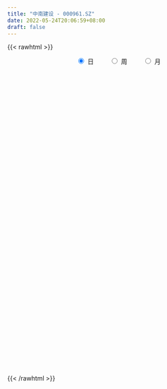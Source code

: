 ```yaml
---
title: "中南建设 - 000961.SZ"
date: 2022-05-24T20:06:59+08:00
draft: false
---
```

{{< rawhtml >}}
    <div style="text-align: center">
        <label style="padding: 1rem;"><input style="margin-right: .5rem" type="radio" name="period" value="D" checked onclick="period_change(this)">日</label>
        <label style="padding: 1rem;"><input style="margin-right: .5rem" type="radio" name="period" value="W" onclick="period_change(this)">周</label>
        <label style="padding: 1rem;"><input style="margin-right: .5rem" type="radio" name="period" value="M" onclick="period_change(this)">月</label>
    </div>
    <div id="chart" style="height: 700px;"></div> 
    <script type="text/javascript">
        const D_v = [246023.07,269789.02,366293.86,359320.07,306504.52,206310.03,161500.5,222235.48,321631.93,436831.17,287429.26,256200.45,266128.59,243877.91,262116.63,199408.52,211236.53,358230.92,566679.4399999999,576093.47,339365.87,380672.93,446052.67,244550.94,249216.19,197157.9,226306.65,212581.49,374677.01,397649.6,231857.52,293844.66,210889.55,133438.58,420004.57,309515.51,260046.1,397502.87,285117.51,261669.57,264866.76,454001.93,377870.34,263491.4,354918.11,300491.15,381999.02,233932.89,493849.35,528465.95,311244.28,850925.77,677327.77,379222.15,425962.61,339479.73,506676.53,330898.33,289112.05,638920.87,367735.11,742956.38,349407.39,958506.36,408777.1,276677.81,369301.34,427818.88,335717.26,271319.47,402604.43,251455.96,332916.77,307319.9,266423.17,1220453.03,475204.51,487313.43,572982.12,498076.73,376467.77,294947.17,380544.45,380761.85,351186.6,555359.61,511742.02,661370.0,626041.3100000001,583974.1,411889.28,414019.23,706081.13,337932.11,351700.6,480180.05,358878.74,396609.45,349214.02,498889.19,519868.46,386988.25,304800.37,764813.09,335632.81,224310.0,320039.5,602178.77,732832.8,408472.17,273802.62,277500.68,460352.68,413921.8,393248.19,362562.1,245369.78,195231.7,465802.34,211256.2,167432.49,501521.52,1415702.23,1184093.1100000001,437021.26,387627.64,350194.07,591794.96,646724.65,500906.26,315530.04,824037.97,306676.6,308081.35,230017.13,448232.46,327283.31,354760.44,378841.81,432489.07,1602213.5800000001,1291749.6299999999,1000477.35,1154019.96,848097.2,578876.67,565157.47,481419.45,453094.22,665107.4399999999,1372715.6699999999,880120.13,568200.53,357059.0,528568.15,430644.92,376688.92,372686.06,367776.26,531122.13,948661.91,745648.95,1115567.3899999999,1203029.6899999999,1754690.9299999999,923908.66,996941.21,714923.36,551144.76,1376360.79,1688360.6299999999,1952319.96,913665.9300000001,778571.15,669404.91,492935.01,616301.99,794023.59,1218704.8400000001,918133.08,928114.13,445949.85,1061735.9199999999,707187.0,487071.25,507001.87,494627.57,889844.0600000001,703822.66,892070.88,742494.9399999999,852741.54,412579.46,980595.04,785430.95,522055.88,473739.13,435143.29,637405.62,555357.0600000001,613522.4300000001,379459.9,385778.07,490239.64,573625.76,639363.58,1403441.5700000001,1346927.3799999999,1072926.03,2938319.5600000001,3757164.8199999998,2726546.6800000002,2065805.97,2172137.3199999998,2012827.95,2496394.1499999999,2517715.25,2248532.2999999998,2793021.54,2130886.9900000002,1912812.1699999999,1361241.79,1308217.3899999999,1127521.8200000001,1170768.1200000001,1224923.3100000001,3392617.3199999998,2647657.6600000001,1764558.6699999999,1183603.28,1556404.3600000001,1255399.28,1878233.73,1763639.75,2416406.0699999998,2297825.6299999999,2736648.2000000002,1434557.3600000001,2432261.0099999998,1872381.0700000001,1888965.05,1159558.79,1493084.98,1432150.5800000001,997352.45,804507.36,1525575.0900000001,1331467.8500000001,711514.63,885256.97]
const D_histogram = [0.0,0.0046203989,0.0089930943,0.0227759697,0.0237880585,0.0195729509,0.0128386309,0.0036939799,0.0050541539,0.0134900857,0.018383036,0.0178723606,0.0122313742,0.0088373983,0.0064352216,0.0001455454,-0.0042116984,-0.0180835926,-0.034266123,-0.0521256008,-0.0636312711,-0.0675217646,-0.0766708868,-0.0746068401,-0.0735384511,-0.0689364789,-0.0668242468,-0.0598810988,-0.0541771745,-0.0430820243,-0.0313950092,-0.0268023383,-0.0216475563,-0.0140447557,0.0010693507,0.0039380219,0.0041605117,0.015409377,0.0185090002,0.0214973029,0.0236294427,0.0239042299,0.0252561767,0.0213793323,0.0166962669,0.0165654601,0.0135198139,0.005585163,-0.00756331,-0.0060424335,-0.0094329339,-0.0348478541,-0.0567011206,-0.0654745443,-0.0641642756,-0.0602852468,-0.0516712285,-0.041061379,-0.0322158865,-0.0191229378,-0.0084777713,0.0147725208,0.032545617,0.0573670193,0.0724107005,0.0771813592,0.0821070317,0.0803027469,0.0824881091,0.0741080045,0.0676723581,0.0600858821,0.0501243063,0.0448256124,0.0375197092,-0.0007411035,-0.0283166975,-0.0349213729,-0.0234888255,-0.0115074998,-0.0055276532,-0.0023339389,0.0002277347,0.0048111576,0.0078578312,0.0104018555,0.0175791721,0.0061844042,-0.0118005129,-0.0310317832,-0.042307261,-0.0459941665,-0.0356921252,-0.0323970228,-0.0361453358,-0.0267986808,-0.0217985969,-0.0171825825,-0.0117337585,-0.0047454851,0.0028521645,0.0021306809,-0.0018575792,-0.0147000295,-0.0202600317,-0.0260233086,-0.0302762078,-0.0237178324,-0.0119492559,-0.0077155461,-0.0077707207,-0.0092171285,-0.0178204698,-0.0246744308,-0.0210819072,-0.0200164785,-0.0154398007,-0.0126961264,-0.0156834706,-0.0144124392,-0.0136970043,-0.0069543262,0.0236501516,0.0407490835,0.0483937713,0.0476871458,0.0455034925,0.0341085295,0.0334141147,0.0253469549,0.0219582973,0.0299259222,0.0330383822,0.0322310808,0.0263831012,0.0182603272,0.0193067726,0.0215342102,0.0217833174,0.0207297383,0.045032886,0.0557727163,0.0643411483,0.0690382421,0.059418095,0.0450221167,0.0346665528,0.0266691094,0.0211463218,0.0167777407,0.0260868951,0.0204471716,0.0095158812,-0.0003516533,-0.0026526058,-0.0102951321,-0.0183088481,-0.0235406904,-0.0247864623,-0.0214975139,-0.0135751757,-0.0069621397,0.0048812191,0.0219235758,0.0406430303,0.0472143627,0.0482721027,0.0374122633,0.0291393861,0.0305133498,0.0326867817,0.0390019301,0.0270714298,0.0202230416,0.0041094015,-0.0086798852,-0.0282679624,-0.0459207089,-0.0715412051,-0.0712934815,-0.0623406723,-0.052087978,-0.0433538149,-0.049970371,-0.0587277741,-0.0605759689,-0.0616877153,-0.0532045188,-0.0460507804,-0.0374476657,-0.0334071619,-0.0368293187,-0.0376456472,-0.0290419779,-0.0289587485,-0.027134383,-0.0229761453,-0.0219879327,-0.0204356125,-0.0268608153,-0.0372499573,-0.0380069239,-0.0319621461,-0.0327471985,-0.0459935612,-0.043276848,-0.0210259165,0.00788294,0.0253915519,0.0609442508,0.1064421748,0.1064062927,0.1050316578,0.1071178275,0.089321653,0.0872345286,0.0859696449,0.0901959039,0.1057330789,0.0902900004,0.0809217507,0.0533315656,0.0271321737,-0.0013511568,-0.0087099638,-0.0132717191,0.0014198164,-0.0019505745,-0.0260333531,-0.0541183413,-0.0505692201,-0.0578957239,-0.0855627215,-0.1192279687,-0.1131347887,-0.0802688243,-0.0602419087,-0.0600238035,-0.0491217449,-0.0466607996,-0.0527041212,-0.0578972385,-0.0519424466,-0.0423850172,-0.0405465862,-0.0371684671,-0.0220686707,-0.0163176272,-0.011585076,-0.0147325223]
const D_fast = [0.0,0.0057754986,0.0123964676,0.0318733354,0.0388324388,0.039510569,0.0359859066,0.0277647506,0.0303884631,0.0421969163,0.0516856257,0.0556430404,0.0530598976,0.0518752712,0.0510818999,0.0448286101,0.0394184416,0.0210256494,-0.0037234118,-0.0346142898,-0.0620277779,-0.0827987126,-0.1111155565,-0.1277032198,-0.1450194436,-0.1576515911,-0.1722454207,-0.1802725474,-0.1881129167,-0.1877882726,-0.1839500098,-0.1860579235,-0.1863150305,-0.1822234189,-0.1668419748,-0.1629887981,-0.1617261804,-0.1466249708,-0.1388980975,-0.1305354692,-0.1224959687,-0.116245124,-0.1085791331,-0.1071111444,-0.1076201431,-0.1036095849,-0.1032752776,-0.1098136377,-0.1248529382,-0.12484267,-0.1305914039,-0.1647182876,-0.2007468343,-0.2258888941,-0.2406196943,-0.2518119772,-0.256115766,-0.2557712613,-0.2549797404,-0.2466675262,-0.2381418025,-0.2111983801,-0.1852888797,-0.1461257226,-0.1129793662,-0.0889133677,-0.0634609373,-0.0451895354,-0.0223821459,-0.0122352494,-0.0017528063,0.0056821883,0.008251689,0.0141593982,0.0162334223,-0.0222126663,-0.0568674346,-0.0722024533,-0.0666421123,-0.0575376615,-0.0529397282,-0.0503294986,-0.0477108914,-0.041924679,-0.0369135476,-0.0317690595,-0.0201969499,-0.0300456167,-0.0509806621,-0.0779698781,-0.0998221712,-0.1150076183,-0.1136286083,-0.1184327616,-0.1312174086,-0.1285704237,-0.1290199891,-0.1286996203,-0.1261842359,-0.1203823337,-0.1120716431,-0.1122604565,-0.1167131113,-0.133230569,-0.1438555792,-0.1561246831,-0.1679466343,-0.167317717,-0.1585364545,-0.1562316312,-0.1582294861,-0.1619801759,-0.1750386346,-0.1880612033,-0.1897391565,-0.1936778474,-0.1929611198,-0.1933914771,-0.200299689,-0.2026317674,-0.2053405835,-0.200336487,-0.1638194713,-0.1365332685,-0.1167901379,-0.105574977,-0.0963827572,-0.0992505877,-0.0915914739,-0.093321895,-0.0912209783,-0.0757718728,-0.0643998172,-0.0571493485,-0.0564015527,-0.0599592449,-0.0540861064,-0.0464751163,-0.0407801797,-0.0366513242,-0.0010899551,0.0235930544,0.0482467735,0.0702034277,0.0754378044,0.0722973553,0.0706084296,0.0692782635,0.0690420564,0.0688679105,0.0846987887,0.084170858,0.0756185379,0.0656630901,0.0626989861,0.0524826769,0.0398917488,0.0287747339,0.0213323464,0.0192469163,0.0237754607,0.0286479617,0.0417116253,0.064234876,0.0931150881,0.1114900111,0.1246157768,0.1231090032,0.1221209726,0.1311232737,0.1414684011,0.1575340319,0.1523713891,0.1505787613,0.1354924716,0.1205332136,0.0938781458,0.0647452221,0.0212394246,0.0036637779,-0.002968581,-0.0057378812,-0.0078421719,-0.0269513207,-0.0503906673,-0.0673828543,-0.0839165296,-0.0887344628,-0.0930934195,-0.0938522212,-0.0981635078,-0.1107929944,-0.1210207346,-0.1196775598,-0.1268340175,-0.1317932478,-0.1333790464,-0.1378878169,-0.1414443999,-0.1545848065,-0.1742864378,-0.1845451354,-0.1864908941,-0.1954627461,-0.2202074992,-0.228309998,-0.2113155456,-0.1804359541,-0.1565794542,-0.1057906926,-0.0336822249,-0.0071165339,0.0177667458,0.0466323723,0.0511666111,0.0708881189,0.0911156464,0.1178908814,0.1598613261,0.1669907477,0.1778529356,0.163595642,0.1441792935,0.1153581738,0.1058218758,0.0979421907,0.1129886803,0.1091306459,0.0785395289,0.0369249555,0.0278317717,0.0060313368,-0.0430263411,-0.1064985805,-0.1286890977,-0.1158903394,-0.110923901,-0.1257117466,-0.1270901243,-0.1362943789,-0.1555137308,-0.1751811577,-0.1822119775,-0.1832508024,-0.1915490179,-0.1974630156,-0.1878803869,-0.1862087502,-0.184372468,-0.1912030449]
const D_slow = [0.0,0.0011550997,0.0034033733,0.0090973657,0.0150443803,0.0199376181,0.0231472758,0.0240707707,0.0253343092,0.0287068306,0.0333025896,0.0377706798,0.0408285234,0.0430378729,0.0446466783,0.0446830647,0.0436301401,0.0391092419,0.0305427112,0.017511311,0.0016034932,-0.015276948,-0.0344446697,-0.0530963797,-0.0714809925,-0.0887151122,-0.1054211739,-0.1203914486,-0.1339357422,-0.1447062483,-0.1525550006,-0.1592555852,-0.1646674742,-0.1681786632,-0.1679113255,-0.16692682,-0.1658866921,-0.1620343478,-0.1574070978,-0.1520327721,-0.1461254114,-0.1401493539,-0.1338353097,-0.1284904767,-0.12431641,-0.1201750449,-0.1167950915,-0.1153988007,-0.1172896282,-0.1188002366,-0.12115847,-0.1298704336,-0.1440457137,-0.1604143498,-0.1764554187,-0.1915267304,-0.2044445375,-0.2147098823,-0.2227638539,-0.2275445884,-0.2296640312,-0.225970901,-0.2178344967,-0.2034927419,-0.1853900668,-0.1660947269,-0.145567969,-0.1254922823,-0.104870255,-0.0863432539,-0.0694251644,-0.0544036938,-0.0418726173,-0.0306662142,-0.0212862869,-0.0214715628,-0.0285507371,-0.0372810804,-0.0431532867,-0.0460301617,-0.047412075,-0.0479955597,-0.047938626,-0.0467358366,-0.0447713788,-0.042170915,-0.0377761219,-0.0362300209,-0.0391801491,-0.0469380949,-0.0575149102,-0.0690134518,-0.0779364831,-0.0860357388,-0.0950720728,-0.101771743,-0.1072213922,-0.1115170378,-0.1144504774,-0.1156368487,-0.1149238076,-0.1143911373,-0.1148555321,-0.1185305395,-0.1235955474,-0.1301013746,-0.1376704265,-0.1435998846,-0.1465871986,-0.1485160851,-0.1504587653,-0.1527630474,-0.1572181649,-0.1633867726,-0.1686572494,-0.173661369,-0.1775213191,-0.1806953507,-0.1846162184,-0.1882193282,-0.1916435793,-0.1933821608,-0.1874696229,-0.177282352,-0.1651839092,-0.1532621228,-0.1418862496,-0.1333591173,-0.1250055886,-0.1186688499,-0.1131792755,-0.105697795,-0.0974381994,-0.0893804292,-0.0827846539,-0.0782195721,-0.073392879,-0.0680093264,-0.0625634971,-0.0573810625,-0.046122841,-0.0321796619,-0.0160943748,0.0011651857,0.0160197094,0.0272752386,0.0359418768,0.0426091541,0.0478957346,0.0520901698,0.0586118936,0.0637236864,0.0661026567,0.0660147434,0.065351592,0.0627778089,0.0582005969,0.0523154243,0.0461188087,0.0407444303,0.0373506363,0.0356101014,0.0368304062,0.0423113002,0.0524720577,0.0642756484,0.0763436741,0.0856967399,0.0929815864,0.1006099239,0.1087816193,0.1185321019,0.1252999593,0.1303557197,0.1313830701,0.1292130988,0.1221461082,0.110665931,0.0927806297,0.0749572593,0.0593720913,0.0463500968,0.0355116431,0.0230190503,0.0083371068,-0.0068068854,-0.0222288143,-0.035529944,-0.0470426391,-0.0564045555,-0.064756346,-0.0739636757,-0.0833750874,-0.0906355819,-0.097875269,-0.1046588648,-0.1104029011,-0.1158998843,-0.1210087874,-0.1277239912,-0.1370364805,-0.1465382115,-0.154528748,-0.1627155476,-0.1742139379,-0.18503315,-0.1902896291,-0.1883188941,-0.1819710061,-0.1667349434,-0.1401243997,-0.1135228265,-0.0872649121,-0.0604854552,-0.0381550419,-0.0163464098,0.0051460015,0.0276949774,0.0541282472,0.0767007473,0.0969311849,0.1102640764,0.1170471198,0.1167093306,0.1145318396,0.1112139099,0.1115688639,0.1110812203,0.1045728821,0.0910432967,0.0784009917,0.0639270607,0.0425363804,0.0127293882,-0.015554309,-0.0356215151,-0.0506819923,-0.0656879431,-0.0779683794,-0.0896335793,-0.1028096096,-0.1172839192,-0.1302695309,-0.1408657852,-0.1510024317,-0.1602945485,-0.1658117162,-0.169891123,-0.172787392,-0.1764705226]
const D_data = [['2021-05-13', 5.9411, 6.0044, 5.914, 6.0316],['2021-05-14', 6.0135, 6.0768, 6.0044, 6.0949],['2021-05-17', 6.0949, 6.1039, 6.0587, 6.1672],['2021-05-18', 6.1129, 6.2848, 6.0858, 6.2938],['2021-05-19', 6.2395, 6.1853, 6.0858, 6.2486],['2021-05-20', 6.1672, 6.131, 6.0858, 6.1672],['2021-05-21', 6.131, 6.0858, 6.0768, 6.1582],['2021-05-24', 6.0587, 6.0225, 6.0135, 6.0858],['2021-05-25', 6.0316, 6.1401, 6.0135, 6.1401],['2021-05-26', 6.131, 6.2667, 6.122, 6.2938],['2021-05-27', 6.2938, 6.2757, 6.2395, 6.339],['2021-05-28', 6.2757, 6.2395, 6.1762, 6.3028],['2021-05-31', 6.2215, 6.1762, 6.1491, 6.2667],['2021-06-01', 6.1853, 6.1943, 6.122, 6.2124],['2021-06-02', 6.2034, 6.2034, 6.1582, 6.2576],['2021-06-03', 6.2124, 6.1401, 6.1401, 6.2395],['2021-06-04', 6.1582, 6.1401, 6.1129, 6.1762],['2021-06-07', 6.131, 5.9683, 5.9502, 6.131],['2021-06-08', 5.9683, 5.8417, 5.8055, 5.9683],['2021-06-09', 5.8326, 5.697, 5.6699, 5.8326],['2021-06-10', 5.697, 5.6518, 5.6066, 5.7241],['2021-06-11', 5.6427, 5.6518, 5.6427, 5.7151],['2021-06-15', 5.6608, 5.489, 5.4709, 5.6789],['2021-06-16', 5.5342, 5.5433, 5.48, 5.6066],['2021-06-17', 5.5342, 5.4709, 5.4528, 5.5704],['2021-06-18', 5.4709, 5.4619, 5.4167, 5.48],['2021-06-21', 5.4257, 5.3805, 5.3714, 5.4528],['2021-06-22', 5.3895, 5.3986, 5.3443, 5.4438],['2021-06-23', 5.3805, 5.3534, 5.2991, 5.3986],['2021-06-24', 5.3624, 5.4076, 5.3262, 5.4709],['2021-06-25', 5.3986, 5.4257, 5.3714, 5.4347],['2021-06-28', 5.4257, 5.3353, 5.3262, 5.4347],['2021-06-29', 5.3353, 5.3262, 5.3081, 5.3714],['2021-06-30', 5.3172, 5.3534, 5.3172, 5.3805],['2021-07-01', 5.3624, 5.48, 5.3353, 5.5342],['2021-07-02', 5.4528, 5.3534, 5.3353, 5.498],['2021-07-05', 5.3624, 5.3081, 5.2629, 5.3714],['2021-07-06', 5.281, 5.4619, 5.281, 5.498],['2021-07-07', 5.4438, 5.3895, 5.3534, 5.4709],['2021-07-08', 5.3986, 5.3986, 5.3443, 5.3986],['2021-07-09', 5.3805, 5.3986, 5.3534, 5.4347],['2021-07-12', 5.4709, 5.3805, 5.3714, 5.5161],['2021-07-13', 5.3986, 5.3986, 5.3353, 5.4257],['2021-07-14', 5.4076, 5.3262, 5.3262, 5.4076],['2021-07-15', 5.3262, 5.2901, 5.281, 5.3443],['2021-07-16', 5.33, 5.33, 5.31, 5.38],['2021-07-19', 5.31, 5.28, 5.13, 5.32],['2021-07-20', 5.23, 5.18, 5.14, 5.28],['2021-07-21', 5.17, 5.04, 5.0, 5.18],['2021-07-22', 5.02, 5.17, 5.01, 5.25],['2021-07-23', 5.2, 5.08, 5.07, 5.2],['2021-07-26', 5.03, 4.69, 4.66, 5.05],['2021-07-27', 4.71, 4.55, 4.48, 4.72],['2021-07-28', 4.52, 4.56, 4.48, 4.6],['2021-07-29', 4.58, 4.59, 4.5, 4.68],['2021-07-30', 4.56, 4.56, 4.48, 4.62],['2021-08-02', 4.51, 4.58, 4.42, 4.64],['2021-08-03', 4.57, 4.59, 4.55, 4.67],['2021-08-04', 4.62, 4.56, 4.53, 4.63],['2021-08-05', 4.55, 4.62, 4.54, 4.72],['2021-08-06', 4.61, 4.61, 4.53, 4.64],['2021-08-09', 4.6, 4.83, 4.58, 4.96],['2021-08-10', 4.84, 4.86, 4.76, 4.9],['2021-08-11', 4.93, 5.07, 4.93, 5.31],['2021-08-12', 5.1, 5.08, 5.01, 5.17],['2021-08-13', 5.1, 5.04, 5.02, 5.17],['2021-08-16', 5.05, 5.11, 5.04, 5.17],['2021-08-17', 5.1, 5.08, 5.05, 5.23],['2021-08-18', 5.08, 5.18, 5.04, 5.21],['2021-08-19', 5.14, 5.08, 5.06, 5.18],['2021-08-20', 5.1, 5.11, 4.99, 5.18],['2021-08-23', 5.08, 5.1, 5.07, 5.13],['2021-08-24', 5.11, 5.06, 5.01, 5.16],['2021-08-25', 5.11, 5.11, 5.05, 5.17],['2021-08-26', 5.07, 5.08, 5.03, 5.15],['2021-08-27', 4.95, 4.58, 4.57, 4.95],['2021-08-30', 4.62, 4.52, 4.51, 4.66],['2021-08-31', 4.51, 4.66, 4.49, 4.68],['2021-09-01', 4.65, 4.87, 4.63, 4.88],['2021-09-02', 4.84, 4.92, 4.82, 5.07],['2021-09-03', 4.9, 4.88, 4.85, 4.98],['2021-09-06', 4.89, 4.86, 4.84, 4.95],['2021-09-07', 4.86, 4.86, 4.81, 4.89],['2021-09-08', 4.84, 4.9, 4.82, 4.94],['2021-09-09', 4.9, 4.9, 4.86, 4.93],['2021-09-10', 4.9, 4.91, 4.89, 5.01],['2021-09-13', 4.91, 5.0, 4.85, 5.01],['2021-09-14', 4.98, 4.76, 4.74, 5.02],['2021-09-15', 4.75, 4.59, 4.58, 4.75],['2021-09-16', 4.6, 4.45, 4.45, 4.62],['2021-09-17', 4.45, 4.43, 4.37, 4.48],['2021-09-22', 4.31, 4.44, 4.23, 4.45],['2021-09-23', 4.4, 4.59, 4.4, 4.77],['2021-09-24', 4.6, 4.5, 4.5, 4.64],['2021-09-27', 4.51, 4.37, 4.35, 4.51],['2021-09-28', 4.41, 4.51, 4.41, 4.54],['2021-09-29', 4.49, 4.46, 4.44, 4.57],['2021-09-30', 4.49, 4.45, 4.44, 4.61],['2021-10-08', 4.45, 4.46, 4.4, 4.48],['2021-10-11', 4.45, 4.49, 4.44, 4.56],['2021-10-12', 4.48, 4.52, 4.47, 4.62],['2021-10-13', 4.52, 4.42, 4.38, 4.54],['2021-10-14', 4.41, 4.35, 4.32, 4.41],['2021-10-15', 4.34, 4.17, 4.13, 4.34],['2021-10-18', 4.16, 4.18, 4.07, 4.18],['2021-10-19', 4.16, 4.11, 4.1, 4.17],['2021-10-20', 4.1, 4.06, 4.04, 4.11],['2021-10-21', 4.12, 4.16, 4.09, 4.23],['2021-10-22', 4.21, 4.24, 4.21, 4.46],['2021-10-25', 4.16, 4.16, 4.13, 4.29],['2021-10-26', 4.15, 4.09, 4.09, 4.19],['2021-10-27', 4.13, 4.04, 4.02, 4.13],['2021-10-28', 4.02, 3.89, 3.85, 4.04],['2021-10-29', 3.8, 3.83, 3.74, 3.88],['2021-11-01', 3.82, 3.91, 3.8, 3.95],['2021-11-02', 3.9, 3.85, 3.77, 3.93],['2021-11-03', 3.84, 3.87, 3.8, 3.89],['2021-11-04', 3.88, 3.83, 3.81, 3.89],['2021-11-05', 3.82, 3.72, 3.69, 3.82],['2021-11-08', 3.71, 3.73, 3.67, 3.75],['2021-11-09', 3.72, 3.69, 3.69, 3.74],['2021-11-10', 3.7, 3.75, 3.59, 3.76],['2021-11-11', 3.75, 4.13, 3.74, 4.13],['2021-11-12', 4.13, 4.09, 4.0, 4.2],['2021-11-15', 4.06, 4.05, 3.99, 4.08],['2021-11-16', 4.0, 3.98, 3.95, 4.07],['2021-11-17', 3.96, 3.97, 3.93, 4.01],['2021-11-18', 3.96, 3.83, 3.82, 3.98],['2021-11-19', 3.81, 3.94, 3.76, 4.0],['2021-11-22', 3.93, 3.83, 3.81, 3.93],['2021-11-23', 3.82, 3.86, 3.81, 3.9],['2021-11-24', 3.85, 4.02, 3.84, 4.13],['2021-11-25', 4.02, 4.0, 3.97, 4.07],['2021-11-26', 3.98, 3.97, 3.93, 3.99],['2021-11-29', 3.91, 3.9, 3.89, 3.94],['2021-11-30', 3.9, 3.84, 3.84, 3.97],['2021-12-01', 3.88, 3.94, 3.86, 3.97],['2021-12-02', 3.9, 3.97, 3.9, 4.0],['2021-12-03', 3.99, 3.96, 3.91, 4.01],['2021-12-06', 4.0, 3.95, 3.94, 4.1],['2021-12-07', 4.05, 4.35, 4.04, 4.35],['2021-12-08', 4.39, 4.31, 4.2, 4.39],['2021-12-09', 4.29, 4.38, 4.26, 4.46],['2021-12-10', 4.3, 4.42, 4.3, 4.61],['2021-12-13', 4.41, 4.28, 4.26, 4.45],['2021-12-14', 4.26, 4.2, 4.18, 4.28],['2021-12-15', 4.19, 4.22, 4.17, 4.3],['2021-12-16', 4.21, 4.23, 4.16, 4.27],['2021-12-17', 4.21, 4.25, 4.21, 4.3],['2021-12-20', 4.23, 4.26, 4.22, 4.34],['2021-12-21', 4.26, 4.47, 4.26, 4.55],['2021-12-22', 4.47, 4.32, 4.32, 4.48],['2021-12-23', 4.32, 4.23, 4.21, 4.32],['2021-12-24', 4.24, 4.2, 4.18, 4.25],['2021-12-27', 4.22, 4.27, 4.21, 4.29],['2021-12-28', 4.26, 4.18, 4.17, 4.26],['2021-12-29', 4.17, 4.13, 4.12, 4.18],['2021-12-30', 4.13, 4.12, 4.11, 4.16],['2021-12-31', 4.12, 4.14, 4.1, 4.17],['2022-01-04', 4.12, 4.19, 4.1, 4.2],['2022-01-05', 4.2, 4.27, 4.18, 4.37],['2022-01-06', 4.27, 4.29, 4.25, 4.39],['2022-01-07', 4.3, 4.41, 4.3, 4.47],['2022-01-10', 4.45, 4.57, 4.36, 4.58],['2022-01-11', 4.54, 4.72, 4.51, 4.82],['2022-01-12', 4.65, 4.68, 4.54, 4.71],['2022-01-13', 4.67, 4.68, 4.62, 4.85],['2022-01-14', 4.61, 4.55, 4.49, 4.63],['2022-01-17', 4.5, 4.57, 4.5, 4.62],['2022-01-18', 4.75, 4.71, 4.61, 4.86],['2022-01-19', 4.68, 4.77, 4.66, 4.9],['2022-01-20', 4.91, 4.89, 4.82, 5.09],['2022-01-21', 4.8, 4.69, 4.67, 4.86],['2022-01-24', 4.62, 4.74, 4.56, 4.86],['2022-01-25', 4.68, 4.59, 4.58, 4.77],['2022-01-26', 4.64, 4.57, 4.49, 4.66],['2022-01-27', 4.56, 4.4, 4.32, 4.56],['2022-01-28', 4.46, 4.31, 4.27, 4.52],['2022-02-07', 4.0, 4.06, 3.88, 4.08],['2022-02-08', 4.0, 4.27, 3.99, 4.29],['2022-02-09', 4.27, 4.36, 4.24, 4.53],['2022-02-10', 4.34, 4.39, 4.26, 4.41],['2022-02-11', 4.41, 4.39, 4.36, 4.6],['2022-02-14', 4.33, 4.17, 4.15, 4.4],['2022-02-15', 4.17, 4.06, 4.03, 4.19],['2022-02-16', 4.08, 4.07, 4.05, 4.13],['2022-02-17', 4.1, 4.02, 4.0, 4.1],['2022-02-18', 3.98, 4.11, 3.95, 4.12],['2022-02-21', 4.06, 4.09, 4.03, 4.1],['2022-02-22', 4.06, 4.11, 4.05, 4.19],['2022-02-23', 4.09, 4.05, 4.02, 4.11],['2022-02-24', 4.03, 3.92, 3.88, 4.05],['2022-02-25', 3.94, 3.9, 3.89, 3.97],['2022-02-28', 3.91, 4.0, 3.76, 4.0],['2022-03-01', 3.9, 3.88, 3.85, 3.92],['2022-03-02', 3.86, 3.87, 3.84, 3.92],['2022-03-03', 3.86, 3.88, 3.85, 3.92],['2022-03-04', 3.86, 3.82, 3.81, 3.9],['2022-03-07', 3.81, 3.8, 3.75, 3.85],['2022-03-08', 3.78, 3.65, 3.63, 3.79],['2022-03-09', 3.64, 3.51, 3.38, 3.66],['2022-03-10', 3.57, 3.55, 3.52, 3.61],['2022-03-11', 3.51, 3.6, 3.45, 3.6],['2022-03-14', 3.55, 3.48, 3.47, 3.64],['2022-03-15', 3.47, 3.23, 3.21, 3.48],['2022-03-16', 3.27, 3.34, 3.15, 3.36],['2022-03-17', 3.49, 3.6, 3.48, 3.67],['2022-03-18', 3.5, 3.79, 3.48, 3.81],['2022-03-21', 3.71, 3.76, 3.66, 3.8],['2022-03-22', 3.72, 4.14, 3.68, 4.14],['2022-03-23', 4.14, 4.53, 4.08, 4.55],['2022-03-24', 4.36, 4.15, 4.15, 4.36],['2022-03-25', 4.19, 4.2, 4.03, 4.28],['2022-03-28', 4.14, 4.32, 4.11, 4.45],['2022-03-29', 4.25, 4.1, 4.06, 4.3],['2022-03-30', 4.12, 4.31, 4.07, 4.41],['2022-03-31', 4.32, 4.38, 4.26, 4.59],['2022-04-01', 4.31, 4.53, 4.23, 4.58],['2022-04-06', 4.63, 4.81, 4.45, 4.98],['2022-04-07', 4.68, 4.51, 4.48, 4.79],['2022-04-08', 4.43, 4.6, 4.4, 4.7],['2022-04-11', 4.55, 4.34, 4.32, 4.55],['2022-04-12', 4.32, 4.26, 4.23, 4.44],['2022-04-13', 4.23, 4.11, 4.08, 4.28],['2022-04-14', 4.15, 4.29, 4.15, 4.33],['2022-04-15', 4.22, 4.3, 4.21, 4.47],['2022-04-18', 4.3, 4.58, 4.25, 4.73],['2022-04-19', 4.3, 4.4, 4.15, 4.59],['2022-04-20', 4.39, 4.07, 4.04, 4.41],['2022-04-21', 4.02, 3.86, 3.82, 4.09],['2022-04-22', 3.81, 4.16, 3.76, 4.21],['2022-04-25', 4.16, 3.98, 3.96, 4.21],['2022-04-26', 3.58, 3.58, 3.58, 3.92],['2022-04-27', 3.39, 3.26, 3.22, 3.45],['2022-04-28', 3.23, 3.59, 3.18, 3.59],['2022-04-29', 3.63, 3.95, 3.58, 3.95],['2022-05-05', 3.96, 3.87, 3.57, 4.05],['2022-05-06', 3.71, 3.62, 3.58, 3.8],['2022-05-09', 3.6, 3.73, 3.47, 3.88],['2022-05-10', 3.56, 3.61, 3.48, 3.67],['2022-05-11', 3.6, 3.44, 3.41, 3.61],['2022-05-12', 3.45, 3.36, 3.3, 3.47],['2022-05-13', 3.34, 3.44, 3.27, 3.48],['2022-05-16', 3.53, 3.47, 3.39, 3.55],['2022-05-17', 3.44, 3.35, 3.31, 3.45],['2022-05-18', 3.33, 3.33, 3.28, 3.39],['2022-05-19', 3.28, 3.48, 3.27, 3.53],['2022-05-20', 3.4, 3.38, 3.35, 3.45],['2022-05-23', 3.36, 3.36, 3.32, 3.38],['2022-05-24', 3.36, 3.23, 3.22, 3.36]]
const W_v = [431610.8,563547.11,594728.45,421473.5800000001,632942.6100000001,745400.6599999999,501560.5699999999,811840.1900000001,1345329.1599999999,2537229.8100000001,2783878.7899999996,1026929.3100000001,779427.62,514216.47,583458.5600000001,644843.15,617543.3,561247.03,684195.45,624944.0800000001,620176.9099999999,375361.76,415480.82,1173731.49,2727231.8200000003,2723159.0300000003,3853397.8300000001,2838752.1299999999,2530230.2600000002,1949136.97,804564.9200000002,547281.23,1518085.8999999999,1095338.21,1172556.1200000001,974515.3999999999,1366809.1699999999,964830.78,1397691.3100000001,935707.1899999999,1272546.9099999999,904392.9399999999,1109838.73,1188404.8200000001,1486993.3400000001,1184565.01,1292752.7,1318312.0900000001,997624.95,2665022.9099999997,1444394.6299999999,1124581.99,1559361.3400000003,1396087.3999999999,1224883.28,881658.51,709873.65,677203.6899999999,739472.5100000001,793535.7000000001,672111.3200000001,735481.4500000001,774033.01,909270.46,775530.4199999999,1178403.01,1375449.8999999999,562258.6,523782.9299999999,728207.6900000001,543642.77,922162.6800000001,818272.9400000001,821442.5799999998,661432.29,381722.77,570119.7100000001,451249.56,480947.04,1355909.6199999999,1531509.2400000002,1504014.99,2965670.5900000003,2590152.9399999999,2443210.96,2498074.8500000001,1591964.5800000001,1402281.6699999999,1727473.1599999997,2651284.6299999999,3030455.9700000002,689171.23,1915924.21,1112212.9199999999,1018835.29,965804.71,1080405.49,1432390.7,874412.08,836232.8899999999,2148161.3300000001,1384488.8599999999,1982955.1799999999,1290832.4299999999,1167128.8199999998,1098334.0299999998,1053799.5600000001,746923.7300000001,1160751.8399999999,1922703.8700000001,957801.8799999999,790358.8400000001,712744.4300000001,135360.51,1711590.24,1217200.25,1393292.9300000002,1746820.1999999997,1312889.53,819841.71,1009997.08,1380633.8799999999,1591616.6200000001,1821567.5799999998,1672015.9600000002,1502336.6299999999,1180509.5,1683643.1100000003,1665116.6700000002,1226928.1499999999,1916521.1500000001,2282656.5600000001,3158217.79,4946062.3600000003,4262996.75,1940295.0,1881901.95,2025104.3500000001,1196817.95,738796.13,928733.85,1479729.5,1492420.3199999998,1079716.1200000001,1103790.3199999998,1074404.77,1414701.1300000001,2045497.2999999998,1437130.6100000001,1625395.46,1329082.6600000001,2877269.5800000005,3580371.8999999994,2253610.9199999999,1665998.7500000002,1770768.1600000001,2481943.0,2282441.3200000003,2179017.23,1822320.26,1556858.0,1746011.99,1955410.8799999999,1106403.53,562303.85,146893.45,999762.6599999999,1831320.1200000001,1611927.52,1800743.6299999999,1979464.0899999999,3031797.48,1714607.21,2282450.4700000002,1037594.21,775705.6,985124.83,756328.8300000001,3008434.46,2772903.5900000003,1964045.9299999999,1605212.7,1479886.4299999999,887193.5700000001,723918.1399999999,2648370.71,2037331.3600000001,2677053.3399999999,1536235.01,1033777.2899999999,1229086.45,914986.4299999999,994600.67,1013310.54,2057849.4100000001,782123.6,1725683.4800000002,1399928.98,1524328.29,1182768.1799999999,2221042.6299999999,1136977.7,1443072.27,1367692.8699999999,1469202.8100000001,1750772.9299999997,1949491.49,2672918.0299999998,2133342.8900000001,2736325.04,1806761.3799999999,2378568.8300000001,2410044.5600000001,1962799.6799999997,2795016.71,1458032.4699999997,1587368.8399999999,349214.02,2475359.3599999999,2214993.8799999999,1834049.95,1662214.1100000001,3480005.5499999998,2413362.5800000001,2255232.2200000002,1739135.1500000001,5480949.5899999999,2926645.0099999998,3843202.7699999996,2076364.3100000001,3341000.3799999999,5593493.8500000006,6481852.0699999994,3351236.6499999999,4572637.8200000003,3085731.75,3603709.48,3196964.29,2571523.0800000001,4453597.9299999997,12560763.0600000005,11447606.9699999988,6836720.7000000002,6192672.4299999997,10544841.2899999991,9611504.4600000009,4171205.5600000005,8846250.9000000004,6091053.3300000001,1596771.6000000001]
const W_histogram = [0.0,-0.0165351567,-0.0259945854,-0.0343249277,-0.0397733975,-0.0402887547,-0.0381421223,-0.0293875887,-0.0146879697,0.0322229204,0.0455258929,0.028692178,0.0202452306,0.0108400966,0.0029555931,-0.0096319043,-0.0178738269,-0.0262249889,-0.0236745878,-0.0187808357,-0.0192435599,-0.0213426253,-0.0171419135,0.0068061813,0.053437166,0.0918781676,0.1317745161,0.1492526991,0.12606844,0.0557215553,0.0348901912,0.0350853785,0.0571826214,0.0520435021,0.0481655946,0.0021777372,0.0099255078,0.02004997,0.0327469168,0.0027732233,0.0016346196,0.022486222,0.030615394,0.0512258087,0.0354616967,0.020248509,0.0298338603,0.0235233741,0.0097349677,-0.0708810848,-0.1283626697,-0.1724479749,-0.2043860736,-0.1994607097,-0.2060653071,-0.1881164419,-0.1763052524,-0.139246913,-0.0985002058,-0.0606653457,-0.0325888774,0.0150770436,0.0182878222,-0.0215083506,-0.0568074095,-0.0602172557,-0.014560943,0.0119255907,0.050974164,0.0636584514,0.0772535634,0.0772631157,0.080195718,0.0580757693,0.0196213055,0.006078613,-0.0033174345,-0.0035325045,-0.0062637046,0.0222090738,0.0686966922,0.1106144397,0.1743089685,0.2069966182,0.2744728621,0.3275163695,0.3464162426,0.355409306,0.3325778169,0.2471038081,0.16389192,0.1104137406,0.0537965397,0.0008205198,-0.0399121891,-0.0392188581,-0.0412700667,-0.0509153507,-0.0558536576,-0.0723888798,-0.0680640513,-0.0757271271,-0.0539089399,-0.0729371618,-0.1074370106,-0.1759246971,-0.1944538968,-0.2004410809,-0.2123660414,-0.1882300294,-0.1372799567,-0.0954236846,-0.0853478472,-0.0837506787,-0.0178567994,0.010371651,0.0230166963,0.0122878633,0.0104238935,-0.0228048973,-0.0335403745,-0.0306550709,0.0171195952,0.0663826665,0.1104816994,0.179610772,0.2060223096,0.1925924574,0.1673470198,0.1025674786,0.0212124013,0.0250586503,-0.0300597905,-0.0945190991,-0.095653178,-0.1352953476,-0.2034135509,-0.2068689096,-0.2044525319,-0.1985845225,-0.1797505439,-0.1864440626,-0.136050098,-0.085838363,-0.0734940803,-0.0853639828,-0.0605782254,-0.0251977961,0.0055043031,0.0417353064,0.0833684754,0.1876693692,0.2592131903,0.2554300233,0.231516625,0.1828207265,0.1403516024,0.1642419115,0.1623214514,0.1422181712,0.0889394647,0.0353517634,0.0414285449,-0.0020797716,-0.0357080446,-0.0503419694,-0.0619911238,-0.0704495465,-0.086687241,-0.0830884581,-0.080910649,-0.0333811517,-0.0048585671,0.0108410843,-0.0238894402,-0.0543068179,-0.0958803852,-0.1068531084,-0.1734190901,-0.1895839536,-0.1861465759,-0.1944167693,-0.1918346568,-0.1804191993,-0.1336409301,-0.1020537403,-0.0900649515,-0.1052124305,-0.109212033,-0.1126836151,-0.1067381361,-0.0955329785,-0.0721663942,-0.0537759301,-0.0393522758,-0.0309659194,-0.0348056079,-0.0310305816,-0.0133755519,-0.0040680758,-0.0252900154,-0.0454338802,-0.0539337261,-0.0568706422,-0.0485386686,-0.0407321697,-0.0451479451,-0.074120791,-0.0804217237,-0.0477480257,-0.0152241249,-0.0227549701,-0.0019760508,0.0182313499,0.004432667,0.0051325916,0.0072134533,0.0138633965,0.0038516537,0.0068871014,-0.0127070237,-0.0262835091,-0.0046841687,0.0046559157,0.0172990811,0.0287576432,0.0688017999,0.084301731,0.0910712641,0.0911681362,0.1079296739,0.1257153438,0.1429240351,0.1253580413,0.115987196,0.089005429,0.0566642814,0.0308265011,0.0014146319,-0.0025335703,0.0237309925,0.0623959985,0.0900716728,0.0855908151,0.0712055077,0.0467368563,0.009466205,-0.0243236285,-0.0464468758,-0.0657357237]
const W_fast = [0.0,-0.0206689459,-0.0366270209,-0.0535385951,-0.0689304143,-0.0795179602,-0.0869068584,-0.0854992219,-0.0744715953,-0.0195049751,0.0051794706,-0.0044811997,-0.0078668395,-0.0145619494,-0.0217075546,-0.0367030281,-0.0494134074,-0.0643208167,-0.0676890625,-0.0674905193,-0.0727641335,-0.0801988553,-0.0802836218,-0.0546339817,0.0053562945,0.066766838,0.1396068156,0.1943981733,0.2027310243,0.1463145283,0.1342057121,0.1431722439,0.1795651422,0.1874368984,0.1956003895,0.1501569665,0.160386114,0.1755230687,0.1964067448,0.1671263571,0.1663964083,0.1928695662,0.2086525866,0.2420694535,0.2351707657,0.2250197052,0.2420635216,0.241633879,0.2302792145,0.1319428908,0.0423706385,-0.0448266605,-0.1278612776,-0.1728010912,-0.2309220153,-0.2600022605,-0.2922673842,-0.290020773,-0.2738991172,-0.2512305935,-0.2313013446,-0.1798661627,-0.1720834286,-0.2172566891,-0.2667576003,-0.2852217605,-0.2432056835,-0.2137377522,-0.1619456379,-0.1333467376,-0.1004382347,-0.0811129036,-0.0581313717,-0.0657323781,-0.0992815156,-0.1113045547,-0.1215299609,-0.122628157,-0.1269252832,-0.0929002364,-0.0292384449,0.0403329124,0.1476046835,0.2320414877,0.368135947,0.5030585468,0.6085624806,0.7064078705,0.7667208356,0.7430227788,0.7007838707,0.6749091265,0.6317410606,0.5789701706,0.5282594144,0.5191480309,0.5067793055,0.4844051839,0.4655034626,0.4308710204,0.4181798361,0.3915849785,0.3999259308,0.3626634184,0.301304317,0.1888354562,0.1216927822,0.0655953279,0.0005788571,-0.0223426383,-0.0057125548,0.0122877962,0.0010266718,-0.0183138294,0.0431158501,0.0739372132,0.0923364326,0.0846795654,0.085421569,0.0464915539,0.027370983,0.0225925189,0.0746470838,0.1405058218,0.2122252794,0.3262570451,0.4041741601,0.4388924222,0.4554837395,0.4163460681,0.3402940911,0.3504050026,0.2877716142,0.1996825308,0.1746351574,0.1011691509,-0.01780244,-0.0729750262,-0.1216717814,-0.1654499027,-0.1915535601,-0.2448580944,-0.2284766544,-0.1997245101,-0.2057537475,-0.2389646457,-0.2293234446,-0.2002424643,-0.1681642893,-0.1214994594,-0.0590241715,0.0921940645,0.2285411832,0.288615522,0.32258128,0.319590563,0.3122093396,0.3771601265,0.4158200293,0.4312712919,0.4002274515,0.3554776911,0.3719116089,0.3278833494,0.2853280653,0.2581086482,0.2309617128,0.2048909035,0.1669813988,0.1498080671,0.131758214,0.1709424234,0.1982503662,0.2166602886,0.1759574041,0.1319633219,0.0664196583,0.028733658,-0.0811870961,-0.144747948,-0.1878472143,-0.2447216,-0.2900981518,-0.323787494,-0.3104194574,-0.3043457027,-0.3148731518,-0.3563237384,-0.3876263492,-0.4192688351,-0.44000789,-0.452685977,-0.4473609914,-0.4424145098,-0.4378289244,-0.4371840478,-0.4497251383,-0.4537077575,-0.4393966157,-0.4311061586,-0.458650602,-0.4901529369,-0.5121362142,-0.5292907909,-0.5330934844,-0.5354700279,-0.5511727896,-0.5986758333,-0.625082197,-0.6043455053,-0.5756276357,-0.5888472235,-0.5685623169,-0.5437970787,-0.5564875949,-0.5545045224,-0.5506202973,-0.540504505,-0.5495533344,-0.5447961114,-0.5675669924,-0.5877143551,-0.5672860569,-0.5567819935,-0.5398140579,-0.5211660849,-0.4639214783,-0.4273461144,-0.3978087653,-0.3749198592,-0.331175903,-0.2819613971,-0.229021697,-0.2152481805,-0.1956222268,-0.2003526365,-0.2185277138,-0.2366588688,-0.26571708,-0.2702986748,-0.2381013639,-0.1838373583,-0.1336437658,-0.1167269197,-0.1133108502,-0.1260952876,-0.1609993876,-0.2008701283,-0.2346050945,-0.2703278733]
const W_slow = [0.0,-0.0041337892,-0.0106324355,-0.0192136674,-0.0291570168,-0.0392292055,-0.0487647361,-0.0561116332,-0.0597836256,-0.0517278955,-0.0403464223,-0.0331733778,-0.0281120701,-0.025402046,-0.0246631477,-0.0270711238,-0.0315395805,-0.0380958277,-0.0440144747,-0.0487096836,-0.0535205736,-0.0588562299,-0.0631417083,-0.061440163,-0.0480808715,-0.0251113296,0.0078322994,0.0451454742,0.0766625842,0.0905929731,0.0993155209,0.1080868655,0.1223825208,0.1353933963,0.147434795,0.1479792293,0.1504606062,0.1554730987,0.1636598279,0.1643531338,0.1647617887,0.1703833442,0.1780371927,0.1908436448,0.199709069,0.2047711962,0.2122296613,0.2181105049,0.2205442468,0.2028239756,0.1707333082,0.1276213144,0.076524796,0.0266596186,-0.0248567082,-0.0718858187,-0.1159621318,-0.15077386,-0.1753989114,-0.1905652479,-0.1987124672,-0.1949432063,-0.1903712508,-0.1957483384,-0.2099501908,-0.2250045047,-0.2286447405,-0.2256633428,-0.2129198018,-0.197005189,-0.1776917981,-0.1583760192,-0.1383270897,-0.1238081474,-0.118902821,-0.1173831678,-0.1182125264,-0.1190956525,-0.1206615786,-0.1151093102,-0.0979351371,-0.0702815272,-0.0267042851,0.0250448695,0.093663085,0.1755421773,0.262146238,0.3509985645,0.4341430187,0.4959189707,0.5368919507,0.5644953859,0.5779445208,0.5781496508,0.5681716035,0.558366889,0.5480493723,0.5353205346,0.5213571202,0.5032599003,0.4862438874,0.4673121056,0.4538348707,0.4356005802,0.4087413276,0.3647601533,0.3161466791,0.2660364088,0.2129448985,0.1658873911,0.131567402,0.1077114808,0.086374519,0.0654368493,0.0609726495,0.0635655622,0.0693197363,0.0723917021,0.0749976755,0.0692964512,0.0609113575,0.0532475898,0.0575274886,0.0741231552,0.1017435801,0.1466462731,0.1981518505,0.2462999648,0.2881367198,0.3137785894,0.3190816898,0.3253463523,0.3178314047,0.2942016299,0.2702883354,0.2364644985,0.1856111108,0.1338938834,0.0827807504,0.0331346198,-0.0118030162,-0.0584140318,-0.0924265563,-0.1138861471,-0.1322596672,-0.1536006629,-0.1687452192,-0.1750446682,-0.1736685925,-0.1632347658,-0.142392647,-0.0954753047,-0.0306720071,0.0331854987,0.091064655,0.1367698366,0.1718577372,0.2129182151,0.2534985779,0.2890531207,0.3112879869,0.3201259277,0.330483064,0.3299631211,0.3210361099,0.3084506176,0.2929528366,0.27534045,0.2536686398,0.2328965252,0.212668863,0.2043235751,0.2031089333,0.2058192044,0.1998468443,0.1862701398,0.1623000435,0.1355867664,0.0922319939,0.0448360055,-0.0017006384,-0.0503048308,-0.098263495,-0.1433682948,-0.1767785273,-0.2022919624,-0.2248082003,-0.2511113079,-0.2784143162,-0.3065852199,-0.3332697539,-0.3571529986,-0.3751945971,-0.3886385797,-0.3984766486,-0.4062181285,-0.4149195304,-0.4226771758,-0.4260210638,-0.4270380827,-0.4333605866,-0.4447190567,-0.4582024882,-0.4724201487,-0.4845548159,-0.4947378583,-0.5060248446,-0.5245550423,-0.5446604732,-0.5565974797,-0.5604035109,-0.5660922534,-0.5665862661,-0.5620284286,-0.5609202619,-0.559637114,-0.5578337506,-0.5543679015,-0.5534049881,-0.5516832127,-0.5548599687,-0.561430846,-0.5626018881,-0.5614379092,-0.557113139,-0.5499237281,-0.5327232782,-0.5116478454,-0.4888800294,-0.4660879954,-0.4391055769,-0.4076767409,-0.3719457321,-0.3406062218,-0.3116094228,-0.2893580656,-0.2751919952,-0.2674853699,-0.2671317119,-0.2677651045,-0.2618323564,-0.2462333568,-0.2237154386,-0.2023177348,-0.1845163579,-0.1728321438,-0.1704655926,-0.1765464997,-0.1881582187,-0.2045921496]
const W_data = [['2017-07-14', 5.7177, 5.5881, 5.5449, 5.7695],['2017-07-21', 5.5881, 5.329, 5.1822, 5.5881],['2017-07-28', 5.6572, 5.329, 5.2944, 5.6831],['2017-08-04', 5.3376, 5.2685, 5.2685, 5.3635],['2017-08-11', 5.2772, 5.234, 5.1822, 5.3031],['2017-08-18', 5.234, 5.2426, 5.1908, 5.2772],['2017-08-25', 5.234, 5.2426, 5.1994, 5.2858],['2017-09-01', 5.234, 5.3204, 5.1994, 5.3376],['2017-09-08', 5.3117, 5.4326, 5.2254, 5.5967],['2017-09-15', 5.4585, 6.0027, 5.4326, 6.2618],['2017-09-22', 6.1495, 5.7695, 5.7263, 6.2618],['2017-09-29', 5.6745, 5.4067, 5.3981, 5.7436],['2017-10-13', 5.5708, 5.4585, 5.4154, 5.6054],['2017-10-20', 5.4758, 5.4067, 5.3117, 5.5017],['2017-10-27', 5.4154, 5.3808, 5.3549, 5.5363],['2017-11-03', 5.3722, 5.2599, 5.2426, 5.3895],['2017-11-10', 5.2513, 5.2426, 5.1649, 5.3981],['2017-11-17', 5.2426, 5.1735, 5.1649, 5.2772],['2017-11-24', 5.1563, 5.2685, 5.0958, 5.3204],['2017-12-01', 5.2772, 5.2944, 5.1822, 5.3981],['2017-12-08', 5.2858, 5.2167, 5.139, 5.2858],['2017-12-15', 5.2254, 5.1649, 5.1563, 5.2426],['2017-12-22', 5.1649, 5.2254, 5.1476, 5.2599],['2017-12-29', 5.2254, 5.5363, 5.2167, 5.7608],['2018-01-05', 5.7349, 6.0286, 5.6486, 6.21],['2018-01-12', 6.1581, 6.21, 6.0804, 6.4432],['2018-01-19', 6.3222, 6.5295, 6.0718, 7.1859],['2018-01-26', 6.5123, 6.5209, 6.305, 6.9355],['2018-02-02', 6.5727, 6.115, 5.8818, 6.9096],['2018-02-09', 6.0718, 5.3549, 5.2772, 6.2963],['2018-02-14', 5.3549, 5.7781, 5.3031, 5.8213],['2018-02-23', 5.9422, 6.0286, 5.8645, 6.1322],['2018-03-02', 6.0718, 6.4172, 5.8386, 6.5123],['2018-03-09', 6.4432, 6.1841, 6.0459, 6.4432],['2018-03-16', 6.2186, 6.2359, 6.0372, 6.3568],['2018-03-23', 6.2531, 5.614, 5.4413, 6.2531],['2018-03-30', 5.519, 6.21, 5.4672, 6.3395],['2018-04-04', 6.1668, 6.3222, 6.0113, 6.5295],['2018-04-13', 6.3136, 6.4604, 6.1668, 6.6591],['2018-04-20', 6.5123, 5.9163, 5.899, 6.5123],['2018-04-27', 5.8731, 6.2186, 5.8386, 6.3482],['2018-05-04', 6.2013, 6.5814, 6.2013, 6.6764],['2018-05-11', 6.5814, 6.5468, 6.495, 6.875],['2018-05-18', 6.6159, 6.8405, 6.59, 6.9355],['2018-05-25', 6.8836, 6.4604, 6.2704, 6.8836],['2018-06-01', 6.495, 6.4345, 6.1409, 6.59],['2018-06-08', 6.4777, 6.78, 6.4, 6.9527],['2018-06-15', 6.7195, 6.6418, 6.5209, 6.8923],['2018-06-22', 6.5036, 6.5382, 6.1581, 6.7627],['2018-06-29', 6.6159, 5.4499, 5.0526, 6.7368],['2018-07-06', 5.424, 5.3117, 5.1217, 5.5104],['2018-07-13', 5.3117, 5.1044, 5.0872, 5.4154],['2018-07-20', 5.1131, 4.9135, 4.7228, 5.2688],['2018-07-27', 4.8615, 5.1474, 4.8268, 5.4074],['2018-08-03', 5.1474, 4.8355, 4.7315, 5.3034],['2018-08-10', 4.8095, 5.0088, 4.6881, 5.1214],['2018-08-17', 4.8875, 4.8528, 4.8008, 5.0348],['2018-08-24', 4.8355, 5.1561, 4.8268, 5.1994],['2018-08-31', 5.1908, 5.2947, 5.1474, 5.4334],['2018-09-07', 5.2947, 5.3814, 5.1128, 5.4507],['2018-09-14', 5.4421, 5.3727, 5.3381, 5.6327],['2018-09-21', 5.3727, 5.7887, 5.2861, 5.8147],['2018-09-28', 5.6327, 5.3554, 5.2514, 5.6327],['2018-10-12', 5.1908, 4.6881, 4.4022, 5.1994],['2018-10-19', 4.6795, 4.4802, 4.2722, 4.6795],['2018-10-26', 4.4975, 4.6968, 4.2895, 4.8008],['2018-11-02', 4.6708, 5.3641, 4.5668, 5.4334],['2018-11-09', 5.3034, 5.2861, 5.1648, 5.3554],['2018-11-16', 5.2514, 5.6154, 5.2428, 5.676],['2018-11-23', 5.5634, 5.4421, 5.4334, 5.962],['2018-11-30', 5.5027, 5.5547, 5.3987, 5.8753],['2018-12-07', 5.65, 5.4594, 5.2601, 5.6847],['2018-12-14', 5.4681, 5.5461, 5.2861, 5.7887],['2018-12-21', 5.5374, 5.2168, 4.9481, 5.5461],['2018-12-28', 5.1908, 4.8615, 4.8355, 5.1908],['2019-01-04', 4.9135, 5.0261, 4.7141, 5.0261],['2019-01-11', 5.0694, 5.0001, 4.8788, 5.1301],['2019-01-18', 5.0001, 5.0694, 4.9568, 5.2168],['2019-01-25', 5.0608, 5.0088, 4.8961, 5.1821],['2019-02-01', 5.0348, 5.4594, 4.9481, 5.5894],['2019-02-15', 5.4854, 5.91, 5.4854, 6.3086],['2019-02-22', 6.0053, 6.1527, 5.9013, 6.2046],['2019-03-01', 6.17, 6.8199, 6.17, 6.9499],['2019-03-08', 6.7852, 6.8459, 6.7246, 7.4698],['2019-03-15', 6.7333, 7.7558, 6.7159, 7.7905],['2019-03-22', 7.7125, 8.1631, 7.6518, 8.605],['2019-03-29', 7.9811, 8.2324, 7.5045, 8.2758],['2019-04-04', 8.4231, 8.5097, 8.3971, 8.8997],['2019-04-12', 8.5097, 8.4057, 8.3017, 9.2116],['2019-04-19', 8.5964, 7.6258, 7.3745, 8.657],['2019-04-26', 7.3918, 7.4352, 7.0279, 7.8078],['2019-04-30', 7.4092, 7.6258, 7.2272, 7.6951],['2019-05-10', 7.2792, 7.4352, 6.9239, 7.6518],['2019-05-17', 7.4265, 7.2879, 7.1665, 7.7471],['2019-05-24', 7.2012, 7.2532, 6.9846, 7.5565],['2019-05-31', 7.2792, 7.7125, 7.1059, 7.8511],['2019-06-06', 7.6778, 7.7211, 7.4958, 8.0504],['2019-06-14', 7.7731, 7.6345, 7.5652, 8.2844],['2019-06-21', 7.5478, 7.6865, 7.3832, 7.7991],['2019-06-28', 7.7298, 7.5045, 7.3745, 7.7298],['2019-07-05', 7.6865, 7.7471, 7.4612, 8.2324],['2019-07-12', 7.7645, 7.5981, 7.3961, 7.8685],['2019-07-19', 7.563, 8.0198, 6.8427, 8.0373],['2019-07-26', 7.967, 7.5279, 7.44, 8.1515],['2019-08-02', 7.563, 7.1765, 7.0272, 7.8002],['2019-08-09', 7.1326, 6.4123, 6.2893, 7.1501],['2019-08-16', 6.4562, 6.7022, 6.4123, 6.9657],['2019-08-23', 6.8251, 6.6758, 6.6582, 7.0799],['2019-08-30', 6.5177, 6.4211, 6.342, 6.9218],['2019-09-06', 6.4123, 6.7724, 6.263, 7.0535],['2019-09-12', 6.8515, 7.2028, 6.8164, 7.3785],['2019-09-20', 7.2468, 7.2643, 7.1238, 7.3873],['2019-09-27', 7.3083, 6.9481, 6.7812, 7.3083],['2019-09-30', 6.9305, 6.8164, 6.79, 6.9745],['2019-10-11', 6.7197, 7.7738, 6.7197, 7.9231],['2019-10-18', 7.7914, 7.563, 7.5103, 8.3008],['2019-10-25', 7.5718, 7.5015, 7.3346, 8.0549],['2019-11-01', 7.888, 7.238, 6.9393, 7.9319],['2019-11-08', 7.2555, 7.3346, 7.0447, 7.6157],['2019-11-15', 7.2731, 6.8515, 6.8076, 7.2731],['2019-11-22', 6.8515, 7.0008, 6.7549, 7.4312],['2019-11-29', 7.0359, 7.1326, 7.0096, 7.642],['2019-12-06', 7.1853, 7.8353, 7.1853, 7.8441],['2019-12-13', 7.9056, 8.1603, 7.8002, 8.2569],['2019-12-20', 8.1252, 8.4326, 8.0549, 8.7664],['2019-12-27', 8.4326, 9.188, 8.1866, 9.3549],['2020-01-03', 9.1968, 9.0914, 8.9684, 9.6975],['2020-01-10', 9.0211, 8.8191, 8.6698, 9.3549],['2020-01-17', 8.8367, 8.7488, 8.5468, 9.1617],['2020-01-23', 8.6961, 8.1603, 8.0461, 8.8279],['2020-02-07', 7.3434, 7.6508, 7.1853, 8.0285],['2020-02-14', 7.5542, 8.5731, 7.4927, 8.7137],['2020-02-21', 8.6698, 7.7387, 7.6684, 8.9772],['2020-02-28', 7.3961, 7.2907, 7.0008, 7.8529],['2020-03-06', 7.361, 7.8704, 7.2468, 8.3184],['2020-03-13', 7.7299, 7.2204, 6.9393, 7.7299],['2020-03-20', 7.2819, 6.465, 6.2278, 7.2819],['2020-03-27', 6.1839, 6.9393, 6.0697, 7.1765],['2020-04-03', 6.8691, 6.8603, 6.7285, 7.1414],['2020-04-10', 6.9832, 6.7724, 6.7373, 7.0711],['2020-04-17', 6.7461, 6.8515, 6.7285, 6.9569],['2020-04-24', 6.8954, 6.4123, 6.342, 6.8954],['2020-04-30', 6.4035, 7.1062, 6.3772, 7.1941],['2020-05-08', 7.0272, 7.2731, 6.9393, 7.3346],['2020-05-15', 7.317, 6.8866, 6.8778, 7.3258],['2020-05-22', 6.913, 6.5001, 6.5001, 7.0887],['2020-05-29', 6.5089, 6.913, 6.4562, 7.0623],['2020-06-05', 6.8603, 7.1501, 6.7988, 7.6245],['2020-06-12', 7.2116, 7.238, 7.0447, 7.3697],['2020-06-19', 7.2292, 7.4839, 7.1238, 7.6596],['2020-06-24', 7.44, 7.7914, 7.2028, 7.9319],['2020-07-03', 7.7474, 9.065, 7.563, 9.3549],['2020-07-10', 9.0299, 9.3022, 9.0123, 9.9171],['2020-07-17', 9.2934, 8.7488, 8.5731, 9.4515],['2020-07-24', 8.8279, 8.6258, 8.6083, 9.3286],['2020-07-31', 8.6961, 8.3008, 8.0812, 8.6961],['2020-08-07', 8.3799, 8.2833, 8.0461, 8.6961],['2020-08-14', 8.2921, 9.2146, 8.1779, 9.3322],['2020-08-21', 9.287, 9.1152, 9.0157, 9.7391],['2020-08-28', 9.1152, 8.9886, 8.7535, 9.5311],['2020-09-04', 9.0067, 8.5093, 8.446, 9.2146],['2020-09-11', 8.5003, 8.3104, 8.1205, 8.862],['2020-09-18', 8.2742, 9.0067, 8.1205, 9.088],['2020-09-25', 9.0157, 8.3465, 8.2923, 9.2237],['2020-09-30', 8.4189, 8.2923, 8.229, 8.654],['2020-10-09', 8.3917, 8.4098, 8.3194, 8.4731],['2020-10-16', 8.446, 8.3737, 8.229, 8.6359],['2020-10-23', 8.455, 8.3465, 7.9939, 8.7987],['2020-10-30', 8.3104, 8.1566, 7.8492, 8.5364],['2020-11-06', 8.1657, 8.3375, 7.8763, 8.5274],['2020-11-13', 8.4731, 8.3013, 8.1838, 8.6359],['2020-11-20', 8.3013, 8.9886, 8.1295, 9.2689],['2020-11-27', 9.0338, 8.9705, 8.5816, 9.1694],['2020-12-04', 9.079, 8.9614, 8.7173, 9.4498],['2020-12-11', 8.9343, 8.3013, 8.2109, 8.9795],['2020-12-18', 8.3284, 8.1747, 8.0662, 8.3556],['2020-12-25', 8.1476, 7.804, 7.5779, 8.2561],['2020-12-31', 7.813, 7.9848, 7.6864, 8.1205],['2021-01-08', 7.9215, 6.9811, 6.8545, 7.9306],['2021-01-15', 7.0082, 7.2523, 6.7369, 7.4061],['2021-01-22', 7.3518, 7.3156, 7.18, 7.7949],['2021-01-29', 7.2795, 6.9991, 6.8454, 7.2795],['2021-02-05', 6.963, 6.9539, 6.764, 7.0715],['2021-02-10', 6.9991, 6.9358, 6.8092, 7.1348],['2021-02-19', 6.972, 7.388, 6.972, 7.4242],['2021-02-26', 7.4422, 7.2885, 7.2885, 8.1385],['2021-03-05', 7.397, 7.0534, 6.963, 7.5236],['2021-03-12', 7.0805, 6.5922, 6.2757, 7.1438],['2021-03-19', 6.5741, 6.556, 6.5199, 6.9178],['2021-03-26', 6.5651, 6.4114, 6.3661, 6.6555],['2021-04-02', 6.4114, 6.4023, 6.1943, 6.4294],['2021-04-09', 6.4023, 6.3842, 6.3661, 6.5651],['2021-04-16', 6.3842, 6.5108, 6.33, 6.5289],['2021-04-23', 6.5018, 6.4566, 6.3752, 6.556],['2021-04-30', 6.4747, 6.4023, 6.3933, 6.7369],['2021-05-07', 6.4294, 6.3028, 6.2757, 6.5651],['2021-05-14', 6.3028, 6.0768, 5.914, 6.3119],['2021-05-21', 6.0949, 6.0858, 6.0587, 6.2938],['2021-05-28', 6.0587, 6.2395, 6.0135, 6.339],['2021-06-04', 6.2215, 6.1401, 6.1129, 6.2667],['2021-06-11', 6.131, 5.6518, 5.6066, 6.131],['2021-06-18', 5.6608, 5.4619, 5.4167, 5.6789],['2021-06-25', 5.4257, 5.4257, 5.2991, 5.4709],['2021-07-02', 5.4257, 5.3534, 5.3081, 5.5342],['2021-07-09', 5.3624, 5.3986, 5.2629, 5.498],['2021-07-16', 5.4709, 5.33, 5.281, 5.5161],['2021-07-23', 5.31, 5.08, 5.0, 5.32],['2021-07-30', 5.03, 4.56, 4.48, 5.05],['2021-08-06', 4.51, 4.61, 4.42, 4.72],['2021-08-13', 4.6, 5.04, 4.58, 5.31],['2021-08-20', 5.05, 5.11, 4.99, 5.23],['2021-08-27', 5.08, 4.58, 4.57, 5.17],['2021-09-03', 4.62, 4.88, 4.49, 5.07],['2021-09-10', 4.89, 4.91, 4.81, 5.01],['2021-09-17', 4.91, 4.43, 4.37, 5.02],['2021-09-24', 4.31, 4.5, 4.23, 4.77],['2021-09-30', 4.51, 4.45, 4.35, 4.61],['2021-10-08', 4.45, 4.46, 4.4, 4.48],['2021-10-15', 4.45, 4.17, 4.13, 4.62],['2021-10-22', 4.16, 4.24, 4.04, 4.46],['2021-10-29', 4.16, 3.83, 3.74, 4.29],['2021-11-05', 3.82, 3.72, 3.69, 3.95],['2021-11-12', 3.71, 4.09, 3.59, 4.2],['2021-11-19', 4.06, 3.94, 3.76, 4.08],['2021-11-26', 3.93, 3.97, 3.81, 4.13],['2021-12-03', 3.91, 3.96, 3.84, 4.01],['2021-12-10', 4.0, 4.42, 3.94, 4.61],['2021-12-17', 4.41, 4.25, 4.16, 4.45],['2021-12-24', 4.23, 4.2, 4.18, 4.55],['2021-12-31', 4.22, 4.14, 4.1, 4.29],['2022-01-07', 4.12, 4.41, 4.1, 4.47],['2022-01-14', 4.45, 4.55, 4.36, 4.85],['2022-01-21', 4.5, 4.69, 4.5, 5.09],['2022-01-28', 4.62, 4.31, 4.27, 4.86],['2022-02-11', 4.0, 4.39, 3.88, 4.6],['2022-02-18', 4.33, 4.11, 3.95, 4.4],['2022-02-25', 4.06, 3.9, 3.88, 4.19],['2022-03-04', 3.91, 3.82, 3.76, 4.0],['2022-03-11', 3.81, 3.6, 3.38, 3.85],['2022-03-18', 3.55, 3.79, 3.15, 3.81],['2022-03-25', 3.71, 4.2, 3.66, 4.55],['2022-04-01', 4.14, 4.53, 4.06, 4.59],['2022-04-08', 4.63, 4.6, 4.4, 4.98],['2022-04-15', 4.55, 4.3, 4.08, 4.55],['2022-04-22', 4.3, 4.16, 3.76, 4.73],['2022-04-29', 4.16, 3.95, 3.18, 4.21],['2022-05-06', 3.96, 3.62, 3.57, 4.05],['2022-05-13', 3.6, 3.44, 3.27, 3.88],['2022-05-20', 3.53, 3.38, 3.27, 3.55],['2022-05-27', 3.36, 3.23, 3.22, 3.38]]
const M_v = [105167.39,332943.05,440723.7899999999,250324.71,169041.0,453971.9,186967.12,90874.85,301457.0000000001,636632.46,130839.41,70241.02,45409.15,78248.87,95897.51,181294.34,91361.96,85604.0,420329.74,137262.96,105586.34,56379.34,36677.83,45696.29,66684.12,224782.44,206186.07,136828.9,473635.4599999999,259983.7800000001,189876.64,57452.26,107295.74,57423.25,66257.97,329270.34,114868.17,365887.77,214026.91,70900.08,75900.52,77020.46,121368.31,83868.49,390131.76,146410.46,312042.11,303170.5,99088.99,201501.08,130770.17,245924.88,208776.27,404393.06,567154.7799999999,1146717.5999999999,731402.8899999999,1802068.9399999999,855560.54,439784.6699999999,401269.91,410809.27,696630.7899999999,1724452.9300000002,998164.3299999998,2928883.7099999995,3536698.1900000004,2764105.1400000006,3017019.3199999998,1719037.3700000001,493074.52,314249.37,2309913.77,1940547.2599999993,714311.2500000001,581336.4300000002,509721.6099999999,1451403.1699999999,2341241.54,910376.0899999999,1453166.8500000001,1262785.0299999998,1322201.1599999997,2034951.3899999999,1902366.1399999999,2027849.4000000004,1265747.6299999997,1228254.27,1051622.8800000001,1022046.2,1048724.3700000001,1554522.2899999998,1044338.4799999999,1548170.1500000001,1540874.1599999999,1581325.53,1782327.1699999999,2385020.02,2360029.1200000001,1418140.6899999999,3035565.4699999997,2463528.1999999997,2195757.0,2786939.9700000002,1515116.4300000002,2976651.71,1342108.0700000001,919823.8100000001,1344912.6599999999,1388555.1399999999,1218041.0600000001,916353.02,1260013.96,1060869.29,1569627.4300000004,630733.3099999999,1259266.9199999999,1047612.1399999999,745704.8400000001,982835.7799999999,1058783.05,727094.7100000001,838928.5099999998,1224705.0400000003,841393.86,1067616.28,1474777.6499999997,1754380.1599999999,1665639.1400000001,1364021.1899999997,1450717.75,1800489.9399999999,1373344.02,1395459.1899999999,1191473.53,930976.7999999999,984010.58,1128142.3200000001,975925.77,2925289.7400000007,3137000.1499999999,3469946.6400000006,1668532.2499999995,1882320.1299999997,1033274.9100000003,2958199.1299999999,1726990.9199999999,2278885.4399999999,2448056.0499999998,3255427.6099999999,5298156.9499999993,3299049.21,1444842.1699999999,3597414.4599999995,3053929.4399999999,3247935.5899999994,4379894.9099999992,4065317.3100000001,2872321.7399999998,1876850.0200000005,3883908.8499999996,5105513.3899999997,4604963.4200000018,2626757.5200000005,2147038.6499999999,2759173.0700000003,1944885.6099999996,1750848.74,7057370.6599999983,10686963.4400000013,9139035.4700000007,9686640.9399999995,8189864.9800000004,10288527.0200000014,8302459.9400000013,8092656.8899999997,6484505.3999999994,15276771.629999999,6079387.9500000011,6506354.0600000005,3709269.29,2377202.2599999998,2647805.0300000003,8086959.6399999997,2156164.6199999996,2753938.5099999998,2684523.5099999998,13677219.9100000001,5239135.3099999996,5184703.7699999996,4570776.1899999995,5659817.0899999999,6488090.4000000004,5981218.5199999986,3776298.48,2975161.4800000004,3609166.9699999997,2987378.8099999996,3223310.4900000007,3003250.1100000003,5731066.5599999996,9630230.1800000016,9500666.660000002,5012777.1299999999,4223441.1600000001,7398559.3600000022,4634816.419999999,4518969.5299999993,5781940.2500000009,4810325.5700000012,7074123.0299999993,5269611.1899999995,12303457.8599999994,10776661.3900000006,5170134.4099999983,4672612.3399999999,7048793.0800000019,11536332.2600000016,9160815.8100000024,6531894.25,4589903.75,9175130.9100000001,5188685.4400000004,9350596.6800000016,5739368.8499999996,8040497.5999999996,5453732.8999999994,5698192.9399999985,6355904.9799999995,8571905.3399999999,10017516.0799999982,9250744.3200000003,6873617.209999999,10489064.0500000007,15388047.2400000002,18767582.9499999993,12242674.0899999999,31001327.9899999984,35434271.1799999997,20705281.3900000006]
const M_histogram = [0.0,0.0065604558,0.0027320215,-0.0116190861,-0.0166173515,-0.0136092147,-0.0092960461,-0.0163611636,-0.0091670672,-0.0054661065,-0.0018706006,-0.0055262084,-0.0123928727,-0.0216050969,-0.0308235724,-0.0280627215,-0.023956052,-0.0199833934,-0.0165701438,-0.0124106198,-0.0125296894,-0.0145681778,-0.0165273197,-0.018819663,-0.0198048538,-0.013568777,-0.0103394521,-0.0042775158,0.0060406508,0.0114391705,0.0087863897,0.0071029992,-0.0019034744,-0.0077482283,-0.0112872261,-0.0067241907,-0.0084302526,-0.001895476,-0.0025952835,-0.0066382701,-0.0042405666,-0.0081072891,-0.0145305362,-0.017412767,-0.0162191378,-0.0160447059,-0.0110443972,-0.0079596361,-0.0068508647,-0.0047192968,-0.000790436,0.0043734839,0.0102414439,0.0167685641,0.0190399047,0.0298345044,0.0359434879,0.0506282103,0.0538229074,0.0507893243,0.044310057,0.037875348,0.032421554,0.0385925289,0.0506554388,0.0732322627,0.1230720545,0.1430659861,0.1204129937,0.1348989226,0.1481748869,0.1206789713,0.0543588053,0.0274860151,-0.0222576207,-0.061092815,-0.0993333113,-0.1093089493,-0.0950530551,-0.0699179842,-0.0574954262,-0.022290337,0.0235745114,0.1101216795,0.2023762695,0.2794516211,0.2525951774,0.2595800083,0.2817701257,0.3031272196,0.3071545772,0.2107915956,0.1671260811,0.1379257158,0.0333393648,-0.0700905177,-0.1349220943,-0.1201243092,-0.1383515959,-0.1707425648,-0.144319352,-0.1382355456,-0.1110486708,-0.1058727491,-0.1075859113,-0.063861602,-0.0486877039,-0.0888967687,-0.0926937755,-0.1128186664,-0.1172318239,-0.1631058106,-0.1746520949,-0.1914908355,-0.1723242054,-0.1528618063,-0.0984223973,-0.0471980453,0.0089869842,0.091429663,0.105970444,0.0750333211,0.0270233706,-0.0130928409,-0.0038813171,0.0117847788,0.0654672903,0.0580597715,0.0540167082,0.0012192267,-0.0492241628,-0.0434177577,-0.0660463066,-0.0829584096,-0.0876622861,-0.097561117,-0.1196303827,-0.1363153659,-0.1542285026,-0.1347342583,-0.1433330135,-0.1205163169,-0.1168827962,-0.1043988176,-0.097932974,-0.0438540673,-0.0127959433,0.0258148731,0.0651111067,0.1244605945,0.2130740049,0.22231829,0.249389934,0.3271293522,0.4062593162,0.520485694,0.4932078472,0.3857953471,0.1782156959,-0.0059580299,-0.0564989735,-0.0396038925,-0.0338989567,-0.0670384757,-0.0949763481,-0.0685971832,-0.0181809546,0.0155159583,-0.043242415,0.043922588,0.0792170743,0.1658105181,0.2235122324,0.2645231721,0.3082806924,0.277570762,0.2523450679,0.0695198544,-0.0805003625,-0.1991543357,-0.274422525,-0.3311109274,-0.3636525821,-0.3586902681,-0.3484006642,-0.3278994489,-0.2847899952,-0.1773137309,-0.1284206403,-0.0915090726,-0.0643889027,-0.0314513184,-0.0731355555,-0.1101764374,-0.1244748932,-0.1234792031,-0.1408756077,-0.1071805777,-0.1242754296,-0.0935037526,0.024499037,0.1859506988,0.2391081179,0.2653020145,0.2538108276,0.2362922642,0.1376457375,0.091669375,0.0769757067,0.0600714847,0.1798665751,0.1718001438,0.0987614258,0.0132685775,-0.0256925762,-0.0647731254,-0.0316667984,0.0181160237,0.0772192225,0.0736491695,0.05504759,0.0867459969,0.0367247157,-0.0637078462,-0.1089532753,-0.1977814744,-0.2407257571,-0.2723093075,-0.3325758612,-0.4050268463,-0.4233789577,-0.4256794045,-0.4429934185,-0.4275952165,-0.3730191319,-0.3041941883,-0.2599854117,-0.1888963215,-0.1559475538,-0.1667833166]
const M_fast = [0.0,0.0082005698,0.0050551408,-0.0122007383,-0.0213533416,-0.0217475085,-0.0197583513,-0.0309137598,-0.0260114302,-0.0236769961,-0.0205491403,-0.0255863002,-0.0355511827,-0.0501646812,-0.0670890497,-0.0713438792,-0.0732262227,-0.0742494124,-0.0749786988,-0.0739218298,-0.0771733218,-0.0828538545,-0.0889448263,-0.0959420854,-0.1018784897,-0.0990346072,-0.0983901452,-0.093397588,-0.0815692586,-0.0733109463,-0.0737671296,-0.0736747703,-0.0831571125,-0.0909389235,-0.0972997279,-0.0944177401,-0.0982313651,-0.0921704575,-0.093519086,-0.09922164,-0.0978840782,-0.1037776229,-0.1138335041,-0.1210689267,-0.1239300819,-0.1277668266,-0.1255276171,-0.124432765,-0.1250367098,-0.1240849661,-0.1203537144,-0.1140964235,-0.1056681025,-0.0949488412,-0.0879175244,-0.0696642987,-0.0545694432,-0.0272276682,-0.0105772443,-0.0009134963,0.0036847507,0.0067188787,0.0093704732,0.0251895803,0.0499163499,0.0908012395,0.1714090449,0.2271694731,0.2346197291,0.2828303886,0.3331500746,0.3358239019,0.2830934372,0.2630921508,0.2077841098,0.1536757118,0.0906018876,0.0532990123,0.0437916427,0.0514472176,0.0494959191,0.079128424,0.1308869002,0.2449644882,0.3878131455,0.5347514025,0.571043753,0.6429235861,0.7355562349,0.8326951337,0.9135111356,0.8698460528,0.8679620586,0.8732431224,0.7769916125,0.6560391006,0.5574770004,0.5422437082,0.4894285225,0.4143519124,0.4046952872,0.3762202072,0.3756449143,0.3543526487,0.3257430087,0.3535019175,0.3565038897,0.2940706327,0.267100182,0.2187706245,0.1850495111,0.0983990717,0.0431897636,-0.0215216859,-0.0454361071,-0.0641891596,-0.0343553499,0.0050694908,0.0635012663,0.1688013609,0.2098347529,0.1976559602,0.1564018525,0.1130124307,0.1212536252,0.1398659158,0.2099152499,0.217022674,0.2264837878,0.173991113,0.1112416827,0.1061936483,0.0670535229,0.0294018175,0.0027823694,-0.0315067408,-0.0834836021,-0.1342474268,-0.1907176892,-0.2049070094,-0.249339018,-0.2566514006,-0.282238579,-0.2958543047,-0.3138717046,-0.2707563147,-0.2428971766,-0.1978326419,-0.1422586316,-0.0517939953,0.0900879163,0.154911774,0.2443309015,0.4038526578,0.5845474508,0.8288952521,0.9249193671,0.9139557038,0.7509299766,0.5652667433,0.5006010563,0.5075951642,0.5048253608,0.4549262229,0.4032442634,0.4124741326,0.4583451226,0.495921025,0.426352048,0.524497698,0.5795964528,0.7076425262,0.8212222985,0.9283640312,1.0491917246,1.0878744847,1.1257350576,0.9602898077,0.7901445002,0.6217019431,0.4778281226,0.3383619883,0.2149071881,0.1301969351,0.0533863729,-0.0080872741,-0.0361753191,0.0269725124,0.043760443,0.0577947425,0.0688176867,0.0938924414,0.0339243154,-0.0306606758,-0.0760778549,-0.1059519656,-0.1585672721,-0.1516673866,-0.1998310958,-0.1924353569,-0.0683078082,0.1396315284,0.252565977,0.3450853771,0.3970468972,0.4386013998,0.3743663075,0.3513072887,0.3558575471,0.3539711962,0.5187329305,0.5536165351,0.5052681736,0.4230924696,0.3777081719,0.3224343413,0.3476239687,0.4019357968,0.4803438012,0.4951860405,0.4903463586,0.5437312647,0.5028911625,0.3865316389,0.314047891,0.1757743233,0.0726486014,-0.0270122759,-0.1704227949,-0.3441304916,-0.4683273424,-0.5770476403,-0.705110009,-0.7966106111,-0.8352893094,-0.8425129129,-0.8633004893,-0.8394354794,-0.8454736001,-0.8980051921]
const M_slow = [0.0,0.001640114,0.0023231193,-0.0005816522,-0.0047359901,-0.0081382938,-0.0104623053,-0.0145525962,-0.016844363,-0.0182108896,-0.0186785397,-0.0200600918,-0.02315831,-0.0285595843,-0.0362654773,-0.0432811577,-0.0492701707,-0.0542660191,-0.058408555,-0.06151121,-0.0646436323,-0.0682856768,-0.0724175067,-0.0771224224,-0.0820736359,-0.0854658301,-0.0880506932,-0.0891200721,-0.0876099094,-0.0847501168,-0.0825535194,-0.0807777696,-0.0812536381,-0.0831906952,-0.0860125018,-0.0876935494,-0.0898011126,-0.0902749816,-0.0909238024,-0.09258337,-0.0936435116,-0.0956703339,-0.0993029679,-0.1036561597,-0.1077109441,-0.1117221206,-0.1144832199,-0.1164731289,-0.1181858451,-0.1193656693,-0.1195632783,-0.1184699073,-0.1159095464,-0.1117174053,-0.1069574291,-0.0994988031,-0.0905129311,-0.0778558785,-0.0644001517,-0.0517028206,-0.0406253064,-0.0311564694,-0.0230510808,-0.0134029486,-0.0007390889,0.0175689768,0.0483369904,0.0841034869,0.1142067354,0.147931466,0.1849751877,0.2151449306,0.2287346319,0.2356061357,0.2300417305,0.2147685268,0.1899351989,0.1626079616,0.1388446978,0.1213652018,0.1069913452,0.101418761,0.1073123888,0.1348428087,0.1854368761,0.2552997813,0.3184485757,0.3833435778,0.4537861092,0.5295679141,0.6063565584,0.6590544573,0.7008359776,0.7353174065,0.7436522477,0.7261296183,0.6923990947,0.6623680174,0.6277801184,0.5850944772,0.5490146392,0.5144557528,0.4866935851,0.4602253978,0.43332892,0.4173635195,0.4051915935,0.3829674014,0.3597939575,0.3315892909,0.3022813349,0.2615048823,0.2178418585,0.1699691497,0.1268880983,0.0886726467,0.0640670474,0.0522675361,0.0545142821,0.0773716979,0.1038643089,0.1226226391,0.1293784818,0.1261052716,0.1251349423,0.128081137,0.1444479596,0.1589629025,0.1724670795,0.1727718862,0.1604658455,0.1496114061,0.1330998294,0.112360227,0.0904446555,0.0660543763,0.0361467806,0.0020679391,-0.0364891866,-0.0701727511,-0.1060060045,-0.1361350837,-0.1653557828,-0.1914554872,-0.2159387307,-0.2269022475,-0.2301012333,-0.223647515,-0.2073697383,-0.1762545897,-0.1229860885,-0.067406516,-0.0050590325,0.0767233055,0.1782881346,0.3084095581,0.4317115199,0.5281603567,0.5727142807,0.5712247732,0.5571000298,0.5471990567,0.5387243175,0.5219646986,0.4982206116,0.4810713158,0.4765260771,0.4804050667,0.469594463,0.48057511,0.5003793785,0.5418320081,0.5977100661,0.6638408592,0.7409110323,0.8103037227,0.8733899897,0.8907699533,0.8706448627,0.8208562788,0.7522506475,0.6694729157,0.5785597702,0.4888872032,0.4017870371,0.3198121749,0.2486146761,0.2042862434,0.1721810833,0.1493038151,0.1332065895,0.1253437598,0.107059871,0.0795157616,0.0483970383,0.0175272375,-0.0176916644,-0.0444868088,-0.0755556662,-0.0989316044,-0.0928068451,-0.0463191704,0.0134578591,0.0797833627,0.1432360696,0.2023091356,0.23672057,0.2596379138,0.2788818404,0.2938997116,0.3388663554,0.3818163913,0.4065067478,0.4098238921,0.4034007481,0.3872074667,0.3792907671,0.3838197731,0.4031245787,0.4215368711,0.4352987686,0.4569852678,0.4661664467,0.4502394852,0.4230011663,0.3735557977,0.3133743585,0.2452970316,0.1621530663,0.0608963547,-0.0449483847,-0.1513682358,-0.2621165905,-0.3690153946,-0.4622701775,-0.5383187246,-0.6033150775,-0.6505391579,-0.6895260464,-0.7312218755]
const M_data = [['2001-10-31', 1.2334, 1.2526, 1.1209, 1.3169],['2001-11-30', 1.2526, 1.3554, 1.1531, 1.357],['2001-12-31', 1.3634, 1.2366, 1.1916, 1.4502],['2002-01-31', 1.2382, 1.0519, 0.8046, 1.2382],['2002-02-28', 1.0712, 1.1049, 1.0278, 1.1434],['2002-03-29', 1.1001, 1.1868, 1.0535, 1.349],['2002-04-30', 1.1804, 1.2125, 1.1338, 1.2526],['2002-05-31', 1.2125, 1.0503, 1.0439, 1.2221],['2002-06-28', 1.0487, 1.2169, 0.9764, 1.2911],['2002-07-31', 1.2105, 1.1943, 1.1846, 1.3622],['2002-08-30', 1.1879, 1.2072, 1.1669, 1.2508],['2002-09-27', 1.2072, 1.1104, 1.1023, 1.2266],['2002-10-31', 1.1039, 1.0313, 1.0055, 1.1039],['2002-11-29', 1.0313, 0.9409, 0.8748, 1.0975],['2002-12-31', 0.9361, 0.8651, 0.8651, 0.9684],['2003-01-29', 0.8651, 0.9684, 0.8473, 0.9974],['2003-02-28', 0.9684, 0.9764, 0.9522, 1.0087],['2003-03-31', 0.9764, 0.9716, 0.9038, 0.9926],['2003-04-30', 0.9748, 0.9619, 0.9361, 1.0926],['2003-05-30', 0.9538, 0.9716, 0.9361, 1.0248],['2003-06-30', 0.9684, 0.9099, 0.9083, 1.0168],['2003-07-31', 0.9083, 0.8596, 0.8564, 0.931],['2003-08-29', 0.8564, 0.8272, 0.8158, 0.8694],['2003-09-30', 0.8272, 0.7866, 0.7672, 0.8645],['2003-10-31', 0.7866, 0.7672, 0.7493, 0.8385],['2003-11-28', 0.7672, 0.8466, 0.7542, 0.9083],['2003-12-31', 0.8483, 0.8126, 0.7947, 0.8904],['2004-01-30', 0.8142, 0.8548, 0.8012, 0.8596],['2004-02-27', 0.8596, 0.9407, 0.8483, 0.9715],['2004-03-31', 0.9407, 0.9164, 0.8791, 0.9699],['2004-04-30', 0.9099, 0.8191, 0.8126, 0.9423],['2004-05-31', 0.8191, 0.8142, 0.7785, 0.8239],['2004-06-30', 0.811, 0.6839, 0.6806, 0.8272],['2004-07-30', 0.6839, 0.6676, 0.6432, 0.7197],['2004-08-31', 0.666, 0.6513, 0.6155, 0.6937],['2004-09-30', 0.6855, 0.736, 0.6302, 0.793],['2004-10-29', 0.7327, 0.6464, 0.622, 0.8028],['2004-11-30', 0.6578, 0.7458, 0.635, 0.8402],['2004-12-31', 0.7458, 0.6562, 0.6513, 0.7702],['2005-01-31', 0.6546, 0.5846, 0.5829, 0.6774],['2005-02-28', 0.5829, 0.6432, 0.5813, 0.6627],['2005-03-31', 0.6513, 0.5422, 0.5211, 0.6546],['2005-04-29', 0.5357, 0.4592, 0.4478, 0.5699],['2005-05-31', 0.4592, 0.451, 0.4071, 0.4608],['2005-06-30', 0.4494, 0.4689, 0.4331, 0.5341],['2005-07-29', 0.4673, 0.4312, 0.3787, 0.4673],['2005-08-31', 0.4263, 0.4787, 0.4197, 0.4902],['2005-09-30', 0.4738, 0.4525, 0.4394, 0.5164],['2005-10-31', 0.4476, 0.4164, 0.4, 0.4656],['2005-11-30', 0.4132, 0.4164, 0.4017, 0.4689],['2005-12-30', 0.4164, 0.4361, 0.4033, 0.441],['2006-01-25', 0.4361, 0.4607, 0.4295, 0.4738],['2006-02-28', 0.4623, 0.4886, 0.4607, 0.5148],['2006-03-31', 0.4886, 0.5251, 0.4869, 0.5427],['2006-04-28', 0.5251, 0.4944, 0.4636, 0.5537],['2006-05-31', 0.4944, 0.6416, 0.4944, 0.6877],['2006-06-30', 0.6416, 0.6416, 0.5845, 0.7119],['2006-07-31', 0.6372, 0.8283, 0.6174, 0.9008],['2006-08-31', 0.813, 0.7646, 0.7361, 0.8459],['2006-09-29', 0.758, 0.7207, 0.6965, 0.78],['2006-10-31', 0.7273, 0.6833, 0.657, 0.7778],['2006-11-30', 0.6811, 0.6767, 0.6152, 0.7119],['2006-12-29', 0.6767, 0.6811, 0.6438, 0.7229],['2007-01-31', 0.6833, 0.8547, 0.6767, 0.914],['2007-02-28', 0.8349, 1.0129, 0.802, 1.0788],['2007-03-30', 1.0503, 1.2897, 1.0107, 1.4501],['2007-04-30', 1.2919, 1.9116, 1.281, 2.0829],['2007-05-31', 1.9555, 1.8434, 1.8434, 2.3488],['2007-06-29', 1.8237, 1.4216, 1.3447, 2.0434],['2007-07-31', 1.3776, 1.9863, 1.1755, 1.9863],['2007-08-31', 2.0236, 2.184, 2.0126, 2.184],['2008-05-30', 1.9665, 1.7709, 1.7709, 1.9665],['2008-06-30', 1.7621, 1.1316, 1.081, 2.0654],['2008-07-31', 1.1425, 1.4392, 1.1096, 1.7314],['2008-08-29', 1.4392, 0.9799, 0.9118, 1.5248],['2008-09-26', 0.9777, 0.8745, 0.7141, 1.0173],['2008-10-31', 0.8349, 0.6372, 0.6284, 0.8767],['2008-11-28', 0.6372, 0.802, 0.6218, 0.9052],['2008-12-31', 0.7998, 1.0568, 0.769, 1.2854],['2009-01-23', 1.1008, 1.2524, 1.0568, 1.281],['2009-02-27', 1.2854, 1.1601, 1.1491, 1.538],['2009-03-31', 1.1623, 1.5578, 1.1425, 1.6149],['2009-04-30', 1.5754, 1.9269, 1.5534, 1.9665],['2009-05-27', 1.9335, 2.8673, 1.9072, 3.3221],['2009-06-30', 2.8827, 3.5726, 2.8234, 3.8868],['2009-07-31', 3.5375, 4.067, 3.4957, 4.6976],['2009-08-31', 4.1483, 3.1552, 3.1552, 4.3197],['2009-09-30', 3.0761, 3.7814, 2.9772, 4.3944],['2009-10-30', 3.8451, 4.3285, 3.8451, 5.0272],['2009-11-30', 4.2625, 4.7415, 4.1527, 5.0425],['2009-12-31', 4.8074, 4.9195, 4.2801, 6.0423],['2010-01-29', 4.9085, 3.7089, 3.6473, 5.0513],['2010-02-26', 3.6671, 4.2384, 3.5397, 4.3834],['2010-03-31', 4.245, 4.4471, 3.9725, 4.4998],['2010-04-30', 4.4603, 3.3134, 3.2409, 4.7899],['2010-05-31', 3.2387, 2.8535, 2.5729, 3.2409],['2010-06-30', 2.7315, 2.8996, 2.7085, 3.4927],['2010-07-30', 2.8996, 3.7563, 2.86, 3.8419],['2010-08-31', 3.7233, 3.3213, 3.2785, 3.9474],['2010-09-30', 3.3246, 2.9688, 2.8007, 3.3411],['2010-10-29', 2.949, 3.6443, 2.8996, 3.8485],['2010-11-30', 3.641, 3.44, 3.1302, 4.1055],['2010-12-31', 3.3905, 3.7662, 3.1632, 4.0858],['2011-01-31', 3.7596, 3.5586, 3.4268, 4.5471],['2011-02-28', 3.5355, 3.4597, 3.3082, 3.7167],['2011-03-31', 3.4564, 4.1352, 3.4334, 4.4318],['2011-04-29', 4.1121, 3.9507, 3.7728, 4.5405],['2011-05-31', 3.921, 3.1895, 3.0775, 4.3032],['2011-06-30', 3.1335, 3.5066, 3.0116, 3.7129],['2011-07-29', 3.5232, 3.2038, 3.0408, 3.7661],['2011-08-31', 3.2072, 3.287, 2.9011, 3.4999],['2011-09-30', 3.3136, 2.5584, 2.4287, 3.3136],['2011-10-31', 2.5684, 2.7314, 2.1592, 2.7514],['2011-11-30', 2.6948, 2.4686, 2.2723, 2.7447],['2011-12-30', 2.5917, 2.8013, 2.5451, 2.9477],['2012-01-31', 2.8013, 2.7946, 2.442, 2.8811],['2012-02-29', 2.788, 3.3436, 2.6815, 3.5998],['2012-03-30', 3.3569, 3.5399, 3.1839, 3.7927],['2012-04-27', 3.4866, 3.8859, 3.4667, 4.0056],['2012-05-31', 3.9191, 4.6411, 3.8093, 4.7243],['2012-06-29', 4.6444, 4.1454, 3.7628, 4.691],['2012-07-31', 4.152, 3.6197, 3.3402, 4.4481],['2012-08-31', 3.6197, 3.2504, 3.0541, 3.7894],['2012-09-28', 3.2438, 3.134, 2.7614, 3.7262],['2012-10-31', 3.1539, 3.6796, 3.0774, 3.7861],['2012-11-30', 3.6796, 3.8493, 3.3136, 4.0189],['2012-12-31', 3.8193, 4.5646, 3.8193, 4.5945],['2013-01-31', 4.6244, 3.9957, 3.7861, 4.6777],['2013-02-28', 3.9923, 4.0755, 3.6763, 4.1088],['2013-03-29', 4.0489, 3.3569, 3.2038, 4.0489],['2013-04-26', 3.3269, 3.1107, 3.0641, 3.6031],['2013-05-31', 3.1107, 3.6796, 3.0641, 3.8426],['2013-06-28', 3.6829, 3.2537, 2.8712, 3.9324],['2013-07-31', 3.2271, 3.1757, 2.9572, 3.6965],['2013-08-30', 3.253, 3.216, 3.1555, 3.6461],['2013-09-30', 3.2261, 3.048, 2.9875, 3.5252],['2013-10-31', 3.0547, 2.7287, 2.6817, 3.1589],['2013-11-29', 2.7354, 2.5909, 2.4464, 2.7623],['2013-12-31', 2.5473, 2.3624, 2.312, 2.6481],['2014-01-30', 2.3557, 2.7119, 1.9155, 2.8363],['2014-02-28', 2.6817, 2.265, 2.1877, 2.9236],['2014-03-31', 2.2448, 2.5741, 2.1843, 2.7186],['2014-04-30', 2.5573, 2.2885, 2.2112, 2.7018],['2014-05-30', 2.2717, 2.3288, 2.2112, 2.5607],['2014-06-30', 2.3187, 2.1944, 2.1003, 2.3658],['2014-07-31', 2.1877, 2.867, 2.181, 2.9594],['2014-08-29', 2.843, 2.7541, 2.6686, 3.0244],['2014-09-30', 2.7678, 3.0107, 2.737, 3.2946],['2014-10-31', 3.0962, 3.2365, 2.9833, 3.4554],['2014-11-28', 3.2399, 3.8044, 3.062, 3.9241],['2014-12-31', 3.8489, 4.6871, 3.6094, 4.7487],['2015-01-30', 4.6871, 4.1191, 3.7189, 5.1318],['2015-02-27', 4.1636, 4.6255, 3.9173, 4.7144],['2015-03-31', 4.6597, 5.7819, 4.2971, 6.3293],['2015-04-30', 5.7784, 6.538, 5.6279, 7.2188],['2015-05-29', 6.603, 7.9099, 5.3268, 9.3399],['2015-06-30', 7.9441, 6.8322, 5.5903, 9.9626],['2015-07-31', 6.8432, 5.8838, 5.196, 7.3522],['2015-08-31', 5.8632, 4.0784, 3.4388, 6.3927],['2015-09-30', 4.0715, 3.4594, 3.2462, 4.1953],['2015-10-30', 3.6279, 4.553, 3.5867, 4.8453],['2015-11-30', 4.412, 5.3473, 4.1781, 6.0454],['2015-12-31', 5.392, 5.3164, 5.1307, 6.1864],['2016-01-29', 5.3473, 4.7902, 3.511, 5.3645],['2016-02-29', 4.9175, 4.6974, 4.6011, 5.1788],['2016-03-31', 4.6974, 5.3783, 4.5048, 5.533],['2016-04-29', 5.3714, 5.9216, 5.0825, 5.9732],['2016-05-31', 6.066, 6.0076, 5.5021, 6.0867],['2016-06-30', 5.9869, 4.8373, 4.4492, 6.0013],['2016-07-29', 4.7941, 6.8118, 4.7252, 7.105],['2016-08-31', 6.8118, 6.6135, 6.2858, 7.493],['2016-09-30', 6.6308, 7.7603, 5.9841, 7.8552],['2016-10-31', 7.7517, 8.0276, 7.6999, 8.7174],['2016-11-30', 8.0449, 8.3725, 7.4499, 9.1054],['2016-12-30', 8.3639, 8.9675, 8.1138, 9.6573],['2017-01-26', 9.002, 8.4156, 7.6051, 9.39],['2017-02-28', 8.4156, 8.6657, 8.1225, 8.8812],['2017-03-31', 8.6484, 6.3807, 6.1479, 9.3469],['2017-04-28', 6.4238, 6.0099, 5.8375, 6.5531],['2017-05-31', 6.0099, 5.6823, 5.4667, 6.0875],['2017-06-30', 5.665, 5.6219, 5.4926, 5.9668],['2017-07-31', 5.6133, 5.3549, 5.1822, 5.8375],['2017-08-31', 5.3549, 5.2254, 5.1822, 5.3549],['2017-09-29', 5.2254, 5.4067, 5.2081, 6.2618],['2017-10-31', 5.5708, 5.2944, 5.2599, 5.6054],['2017-11-30', 5.2944, 5.2858, 5.0958, 5.3981],['2017-12-29', 5.2858, 5.5363, 5.139, 5.7608],['2018-01-31', 5.7349, 6.5986, 5.6486, 7.1859],['2018-02-28', 6.495, 6.1927, 5.2772, 6.5727],['2018-03-30', 6.1322, 6.21, 5.4413, 6.5123],['2018-04-27', 6.1668, 6.2186, 5.8386, 6.6591],['2018-05-31', 6.2013, 6.4345, 6.1409, 6.9355],['2018-06-29', 6.3395, 5.4499, 5.0526, 6.9527],['2018-07-31', 5.424, 5.2341, 4.7228, 5.5104],['2018-08-31', 5.1821, 5.2947, 4.6881, 5.4334],['2018-09-28', 5.2947, 5.3554, 5.1128, 5.8147],['2018-10-31', 5.1908, 4.9741, 4.2722, 5.1994],['2018-11-30', 5.1474, 5.5547, 5.1474, 5.962],['2018-12-28', 5.65, 4.8615, 4.8355, 5.7887],['2019-01-31', 4.9135, 5.3987, 4.7141, 5.5807],['2019-02-28', 5.4681, 6.8546, 5.3901, 6.9499],['2019-03-29', 6.8546, 8.2324, 6.6293, 8.605],['2019-04-30', 8.4231, 7.6258, 7.0279, 9.2116],['2019-05-31', 7.2792, 7.7125, 6.9239, 7.8511],['2019-06-28', 7.6778, 7.5045, 7.3745, 8.2844],['2019-07-31', 7.6865, 7.5718, 6.8427, 8.2324],['2019-08-30', 7.5366, 6.4211, 6.2893, 7.5366],['2019-09-30', 6.4123, 6.8164, 6.263, 7.3873],['2019-10-31', 6.7197, 7.1501, 6.7197, 8.3008],['2019-11-29', 7.115, 7.1326, 6.7549, 7.642],['2019-12-31', 7.1853, 9.2671, 7.1853, 9.4252],['2020-01-23', 9.4515, 8.1603, 8.0461, 9.6975],['2020-02-28', 7.3434, 7.2907, 7.0008, 8.9772],['2020-03-31', 7.361, 6.8076, 6.0697, 8.3184],['2020-04-30', 6.79, 7.1062, 6.342, 7.1941],['2020-05-29', 7.0272, 6.913, 6.4562, 7.3346],['2020-06-30', 6.8603, 7.8177, 6.7988, 7.9319],['2020-07-31', 7.8441, 8.3008, 7.7474, 9.9171],['2020-08-31', 8.3799, 8.8077, 8.0461, 9.7391],['2020-09-30', 8.8168, 8.2923, 8.1205, 9.2237],['2020-10-30', 8.3917, 8.1566, 7.8492, 8.7987],['2020-11-30', 8.1657, 8.9434, 7.8763, 9.4498],['2020-12-31', 8.9434, 7.9848, 7.5779, 9.3141],['2021-01-29', 7.9215, 6.9991, 6.7369, 7.9306],['2021-02-26', 6.963, 7.2885, 6.764, 8.1385],['2021-03-31', 7.397, 6.3119, 6.1943, 7.5236],['2021-04-30', 6.3571, 6.4023, 6.3028, 6.7369],['2021-05-31', 6.4294, 6.1762, 5.914, 6.5651],['2021-06-30', 6.1853, 5.3534, 5.2991, 6.2576],['2021-07-30', 5.3624, 4.56, 4.48, 5.5342],['2021-08-31', 4.51, 4.66, 4.42, 5.31],['2021-09-30', 4.65, 4.45, 4.23, 5.07],['2021-10-29', 4.45, 3.83, 3.74, 4.62],['2021-11-30', 3.82, 3.84, 3.59, 4.2],['2021-12-31', 3.88, 4.14, 3.86, 4.61],['2022-01-28', 4.12, 4.31, 4.1, 5.09],['2022-02-28', 4.0, 4.0, 3.76, 4.6],['2022-03-31', 3.9, 4.38, 3.15, 4.59],['2022-04-29', 4.31, 3.95, 3.18, 4.98],['2022-05-31', 3.96, 3.23, 3.22, 4.05]]
        const D_a = [null,null,null,null,null,null,null,null,null,null,6.339,null,null,null,null,null,null,null,null,null,null,null,null,null,null,null,null,null,5.2991,null,null,null,null,null,5.5342,null,null,null,null,null,null,null,null,null,null,null,null,null,null,null,null,null,null,null,null,null,4.42,null,null,null,null,null,null,5.31,null,null,null,null,null,null,null,null,null,null,null,null,null,4.49,null,null,null,null,null,null,null,null,null,5.02,null,null,null,4.23,null,null,null,null,null,null,null,null,4.62,null,null,null,null,null,null,null,null,null,null,null,null,null,null,null,null,null,null,null,null,3.59,null,null,null,null,null,null,null,null,null,null,null,null,null,null,null,null,null,null,null,null,null,4.61,null,null,null,4.16,null,null,null,null,null,null,null,null,null,null,null,null,null,null,null,null,null,null,null,null,null,null,null,5.09,null,null,null,null,null,null,3.88,null,null,null,null,null,null,null,null,null,null,4.19,null,null,null,null,null,null,null,null,null,null,null,null,null,null,null,3.15,null,null,null,null,null,null,null,null,null,null,null,null,4.98,null,null,null,null,null,null,null,null,null,null,null,null,null,null,null,3.18,null,null,null,null,null,null,null,null,3.55,null,null,null,null,null,null]
const W_a = [null,5.1822,null,null,null,null,null,null,null,6.2618,null,null,null,null,null,null,null,null,5.0958,null,null,null,null,null,null,null,7.1859,null,null,null,null,null,null,null,null,5.4413,null,null,null,null,null,null,null,null,null,null,6.9527,null,null,null,null,null,null,null,null,4.6881,null,null,null,null,null,null,null,null,null,null,null,null,null,5.962,null,null,null,null,null,4.7141,null,null,null,null,null,null,null,null,null,null,null,null,9.2116,null,null,null,null,null,6.9846,null,null,null,null,null,8.2324,null,null,null,null,null,null,null,null,6.263,null,null,null,null,null,null,null,null,null,null,null,null,null,null,null,null,9.6975,null,null,null,null,null,null,null,null,null,null,6.0697,null,null,null,null,null,null,null,null,null,null,null,null,null,null,9.9171,null,null,null,null,null,null,null,null,null,null,null,null,null,null,null,7.8492,null,null,null,null,9.4498,null,null,null,null,null,6.7369,null,null,null,null,null,8.1385,null,null,null,null,null,null,null,null,null,null,null,null,null,null,null,null,null,null,null,null,null,null,null,null,null,null,null,null,null,null,null,null,null,null,null,null,3.59,null,null,null,null,null,null,null,null,null,5.09,null,null,null,null,null,null,3.15,null,null,null,null,null,null,null,null,null,null]
const M_a = [null,null,1.4502,null,null,null,null,null,null,null,null,null,null,null,null,null,null,null,null,null,null,null,null,null,null,null,null,null,null,null,null,null,null,null,null,null,null,null,null,null,null,null,null,null,null,0.3787,null,null,null,null,null,null,null,null,null,null,null,null,null,null,null,null,null,null,null,null,null,2.3488,null,null,null,null,null,null,null,null,null,0.6218,null,null,null,null,null,null,null,null,null,null,null,null,6.0423,null,null,null,null,2.5729,null,null,null,null,null,null,null,4.5471,null,null,null,null,null,null,null,null,2.1592,null,null,null,null,null,null,4.7243,null,null,null,2.7614,null,null,null,null,null,null,null,null,null,3.6965,null,null,null,null,null,1.9155,null,null,null,null,null,null,null,null,null,null,null,null,null,null,null,null,9.9626,null,null,null,null,null,null,3.511,null,null,null,null,null,null,null,null,null,null,9.6573,null,null,null,null,null,null,null,null,null,null,5.0958,null,null,null,null,null,null,6.9527,null,null,null,4.2722,null,null,null,null,null,9.2116,null,null,null,null,6.263,null,null,null,null,null,null,null,null,null,9.9171,null,null,null,null,null,null,null,null,null,null,null,null,null,null,null,null,null,null,null,3.15,null,null]
        const D_b = [[{ coord: ['2021-05-27', 5.5342] }, { coord: ['2021-08-11', 5.2991] }],[{ coord: ['2021-08-31', 4.62] }, { coord: ['2022-01-20', 4.49] }],[{ coord: ['2022-02-07', 4.19] }, { coord: ['2022-04-06', 3.88] }]]
const W_b = [[{ coord: ['2017-07-21', 6.2618] }, { coord: ['2019-01-04', 5.1822] }],[{ coord: ['2019-04-12', 8.2324] }, { coord: ['2021-02-26', 6.9846] }]]
const M_b = [[{ coord: ['2001-12-31', 1.4502] }, { coord: ['2008-11-28', 0.6218] }],[{ coord: ['2009-12-31', 4.5471] }, { coord: ['2016-01-29', 2.5729] }],[{ coord: ['2016-12-30', 6.9527] }, { coord: ['2020-07-31', 5.0958] }]]
    </script>
{{< /rawhtml >}}